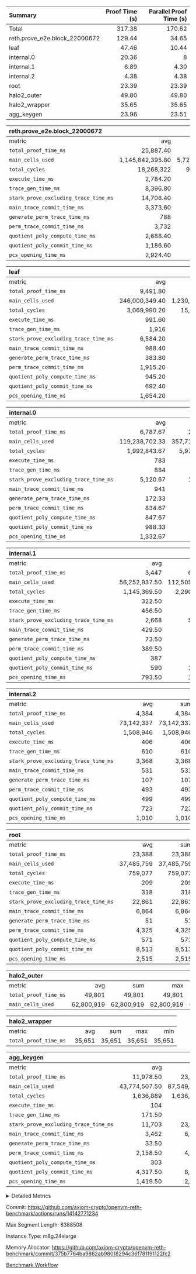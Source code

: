 | Summary | Proof Time (s) | Parallel Proof Time (s) |
|:---|---:|---:|
| Total |  317.38 |  170.62 |
| reth.prove_e2e.block_22000672 |  129.44 |  34.65 |
| leaf |  47.46 |  10.44 |
| internal.0 |  20.36 |  8 |
| internal.1 |  6.89 |  4.30 |
| internal.2 |  4.38 |  4.38 |
| root |  23.39 |  23.39 |
| halo2_outer |  49.80 |  49.80 |
| halo2_wrapper |  35.65 |  35.65 |
| agg_keygen |  23.96 |  23.51 |


| reth.prove_e2e.block_22000672 |||||
|:---|---:|---:|---:|---:|
|metric|avg|sum|max|min|
| `total_proof_time_ms ` |  25,887.40 |  129,437 |  34,649 |  6,771 |
| `main_cells_used     ` |  1,145,842,395.80 |  5,729,211,979 |  1,724,990,342 |  314,751,110 |
| `total_cycles        ` |  18,268,322 |  91,341,610 |  24,199,095 |  2,181,133 |
| `execute_time_ms     ` |  2,784.20 |  13,921 |  4,386 |  298 |
| `trace_gen_time_ms   ` |  8,396.80 |  41,984 |  11,019 |  2,363 |
| `stark_prove_excluding_trace_time_ms` |  14,706.40 |  73,532 |  20,302 |  4,110 |
| `main_trace_commit_time_ms` |  3,373.60 |  16,868 |  5,133 |  965 |
| `generate_perm_trace_time_ms` |  788 |  3,940 |  1,033 |  144 |
| `perm_trace_commit_time_ms` |  3,732 |  18,660 |  4,929 |  769 |
| `quotient_poly_compute_time_ms` |  2,688.40 |  13,442 |  4,162 |  746 |
| `quotient_poly_commit_time_ms` |  1,186.60 |  5,933 |  1,459 |  397 |
| `pcs_opening_time_ms ` |  2,924.40 |  14,622 |  3,572 |  1,080 |

| leaf |||||
|:---|---:|---:|---:|---:|
|metric|avg|sum|max|min|
| `total_proof_time_ms ` |  9,491.80 |  47,459 |  10,443 |  6,730 |
| `main_cells_used     ` |  246,000,349.40 |  1,230,001,747 |  278,431,700 |  165,092,474 |
| `total_cycles        ` |  3,069,990.20 |  15,349,951 |  3,459,023 |  2,203,187 |
| `execute_time_ms     ` |  991.60 |  4,958 |  1,105 |  732 |
| `trace_gen_time_ms   ` |  1,916 |  9,580 |  2,173 |  1,315 |
| `stark_prove_excluding_trace_time_ms` |  6,584.20 |  32,921 |  7,165 |  4,683 |
| `main_trace_commit_time_ms` |  988.40 |  4,942 |  1,066 |  730 |
| `generate_perm_trace_time_ms` |  383.80 |  1,919 |  436 |  261 |
| `perm_trace_commit_time_ms` |  1,915.20 |  9,576 |  2,113 |  1,299 |
| `quotient_poly_compute_time_ms` |  945.20 |  4,726 |  1,021 |  678 |
| `quotient_poly_commit_time_ms` |  692.40 |  3,462 |  750 |  504 |
| `pcs_opening_time_ms ` |  1,654.20 |  8,271 |  1,794 |  1,206 |

| internal.0 |||||
|:---|---:|---:|---:|---:|
|metric|avg|sum|max|min|
| `total_proof_time_ms ` |  6,787.67 |  20,363 |  8,002 |  4,375 |
| `main_cells_used     ` |  119,238,702.33 |  357,716,107 |  143,362,721 |  70,991,697 |
| `total_cycles        ` |  1,992,843.67 |  5,978,531 |  2,397,721 |  1,183,148 |
| `execute_time_ms     ` |  783 |  2,349 |  948 |  455 |
| `trace_gen_time_ms   ` |  884 |  2,652 |  1,064 |  546 |
| `stark_prove_excluding_trace_time_ms` |  5,120.67 |  15,362 |  5,998 |  3,374 |
| `main_trace_commit_time_ms` |  941 |  2,823 |  1,144 |  539 |
| `generate_perm_trace_time_ms` |  172.33 |  517 |  209 |  103 |
| `perm_trace_commit_time_ms` |  834.67 |  2,504 |  1,007 |  521 |
| `quotient_poly_compute_time_ms` |  847.67 |  2,543 |  1,017 |  515 |
| `quotient_poly_commit_time_ms` |  988.33 |  2,965 |  1,130 |  731 |
| `pcs_opening_time_ms ` |  1,332.67 |  3,998 |  1,525 |  962 |

| internal.1 |||||
|:---|---:|---:|---:|---:|
|metric|avg|sum|max|min|
| `total_proof_time_ms ` |  3,447 |  6,894 |  4,298 |  2,596 |
| `main_cells_used     ` |  56,252,937.50 |  112,505,875 |  75,026,889 |  37,478,986 |
| `total_cycles        ` |  1,145,369.50 |  2,290,739 |  1,532,166 |  758,573 |
| `execute_time_ms     ` |  322.50 |  645 |  433 |  212 |
| `trace_gen_time_ms   ` |  456.50 |  913 |  596 |  317 |
| `stark_prove_excluding_trace_time_ms` |  2,668 |  5,336 |  3,269 |  2,067 |
| `main_trace_commit_time_ms` |  429.50 |  859 |  540 |  319 |
| `generate_perm_trace_time_ms` |  73.50 |  147 |  95 |  52 |
| `perm_trace_commit_time_ms` |  389.50 |  779 |  490 |  289 |
| `quotient_poly_compute_time_ms` |  387 |  774 |  497 |  277 |
| `quotient_poly_commit_time_ms` |  590 |  1,180 |  701 |  479 |
| `pcs_opening_time_ms ` |  793.50 |  1,587 |  940 |  647 |

| internal.2 |||||
|:---|---:|---:|---:|---:|
|metric|avg|sum|max|min|
| `total_proof_time_ms ` |  4,384 |  4,384 |  4,384 |  4,384 |
| `main_cells_used     ` |  73,142,337 |  73,142,337 |  73,142,337 |  73,142,337 |
| `total_cycles        ` |  1,508,946 |  1,508,946 |  1,508,946 |  1,508,946 |
| `execute_time_ms     ` |  406 |  406 |  406 |  406 |
| `trace_gen_time_ms   ` |  610 |  610 |  610 |  610 |
| `stark_prove_excluding_trace_time_ms` |  3,368 |  3,368 |  3,368 |  3,368 |
| `main_trace_commit_time_ms` |  531 |  531 |  531 |  531 |
| `generate_perm_trace_time_ms` |  107 |  107 |  107 |  107 |
| `perm_trace_commit_time_ms` |  493 |  493 |  493 |  493 |
| `quotient_poly_compute_time_ms` |  499 |  499 |  499 |  499 |
| `quotient_poly_commit_time_ms` |  723 |  723 |  723 |  723 |
| `pcs_opening_time_ms ` |  1,010 |  1,010 |  1,010 |  1,010 |

| root |||||
|:---|---:|---:|---:|---:|
|metric|avg|sum|max|min|
| `total_proof_time_ms ` |  23,388 |  23,388 |  23,388 |  23,388 |
| `main_cells_used     ` |  37,485,759 |  37,485,759 |  37,485,759 |  37,485,759 |
| `total_cycles        ` |  759,077 |  759,077 |  759,077 |  759,077 |
| `execute_time_ms     ` |  209 |  209 |  209 |  209 |
| `trace_gen_time_ms   ` |  318 |  318 |  318 |  318 |
| `stark_prove_excluding_trace_time_ms` |  22,861 |  22,861 |  22,861 |  22,861 |
| `main_trace_commit_time_ms` |  6,864 |  6,864 |  6,864 |  6,864 |
| `generate_perm_trace_time_ms` |  51 |  51 |  51 |  51 |
| `perm_trace_commit_time_ms` |  4,325 |  4,325 |  4,325 |  4,325 |
| `quotient_poly_compute_time_ms` |  571 |  571 |  571 |  571 |
| `quotient_poly_commit_time_ms` |  8,513 |  8,513 |  8,513 |  8,513 |
| `pcs_opening_time_ms ` |  2,515 |  2,515 |  2,515 |  2,515 |

| halo2_outer |||||
|:---|---:|---:|---:|---:|
|metric|avg|sum|max|min|
| `total_proof_time_ms ` |  49,801 |  49,801 |  49,801 |  49,801 |
| `main_cells_used     ` |  62,800,919 |  62,800,919 |  62,800,919 |  62,800,919 |

| halo2_wrapper |||||
|:---|---:|---:|---:|---:|
|metric|avg|sum|max|min|
| `total_proof_time_ms ` |  35,651 |  35,651 |  35,651 |  35,651 |

| agg_keygen |||||
|:---|---:|---:|---:|---:|
|metric|avg|sum|max|min|
| `total_proof_time_ms ` |  11,978.50 |  23,957 |  23,508 |  449 |
| `main_cells_used     ` |  43,774,507.50 |  87,549,015 |  86,883,099 |  665,916 |
| `total_cycles        ` |  1,636,889 |  1,636,889 |  1,636,889 |  1,636,889 |
| `execute_time_ms     ` |  104 |  208 |  208 |  0 |
| `trace_gen_time_ms   ` |  171.50 |  343 |  316 |  27 |
| `stark_prove_excluding_trace_time_ms` |  11,703 |  23,406 |  22,984 |  422 |
| `main_trace_commit_time_ms` |  3,462 |  6,924 |  6,874 |  50 |
| `generate_perm_trace_time_ms` |  33.50 |  67 |  57 |  10 |
| `perm_trace_commit_time_ms` |  2,158.50 |  4,317 |  4,268 |  49 |
| `quotient_poly_compute_time_ms` |  303 |  606 |  576 |  30 |
| `quotient_poly_commit_time_ms` |  4,317.50 |  8,635 |  8,574 |  61 |
| `pcs_opening_time_ms ` |  1,419.50 |  2,839 |  2,622 |  217 |



<details>
<summary>Detailed Metrics</summary>

| air_name | block_number | quotient_deg | interactions | constraints |
| --- | --- | --- | --- | --- |
| AccessAdapterAir<16> | 22000672 | 2 | 5 | 12 | 
| AccessAdapterAir<2> | 22000672 | 2 | 5 | 12 | 
| AccessAdapterAir<32> | 22000672 | 2 | 5 | 12 | 
| AccessAdapterAir<4> | 22000672 | 2 | 5 | 12 | 
| AccessAdapterAir<8> | 22000672 | 2 | 5 | 12 | 
| BitwiseOperationLookupAir<8> | 22000672 | 2 | 2 | 4 | 
| KeccakVmAir | 22000672 | 2 | 321 | 4,513 | 
| MemoryMerkleAir<8> | 22000672 | 2 | 4 | 39 | 
| PersistentBoundaryAir<8> | 22000672 | 2 | 3 | 7 | 
| PhantomAir | 22000672 | 2 | 3 | 5 | 
| Poseidon2PeripheryAir<BabyBearParameters>, 1> | 22000672 | 2 | 1 | 286 | 
| ProgramAir | 22000672 | 1 | 1 | 4 | 
| RangeTupleCheckerAir<2> | 22000672 | 1 | 1 | 4 | 
| Rv32HintStoreAir | 22000672 | 2 | 18 | 28 | 
| Sha256VmAir | 22000672 | 2 | 50 | 663 | 
| VariableRangeCheckerAir | 22000672 | 1 | 1 | 4 | 
| VmAirWrapper<Rv32BaseAluAdapterAir, BaseAluCoreAir<4, 8> | 22000672 | 2 | 20 | 37 | 
| VmAirWrapper<Rv32BaseAluAdapterAir, LessThanCoreAir<4, 8> | 22000672 | 2 | 18 | 40 | 
| VmAirWrapper<Rv32BaseAluAdapterAir, ShiftCoreAir<4, 8> | 22000672 | 2 | 24 | 91 | 
| VmAirWrapper<Rv32BranchAdapterAir, BranchEqualCoreAir<4> | 22000672 | 2 | 11 | 20 | 
| VmAirWrapper<Rv32BranchAdapterAir, BranchLessThanCoreAir<4, 8> | 22000672 | 2 | 13 | 35 | 
| VmAirWrapper<Rv32CondRdWriteAdapterAir, Rv32JalLuiCoreAir> | 22000672 | 2 | 10 | 18 | 
| VmAirWrapper<Rv32HeapAdapterAir<2, 32, 32>, BaseAluCoreAir<32, 8> | 22000672 | 2 | 61 | 126 | 
| VmAirWrapper<Rv32HeapAdapterAir<2, 32, 32>, LessThanCoreAir<32, 8> | 22000672 | 2 | 31 | 129 | 
| VmAirWrapper<Rv32HeapAdapterAir<2, 32, 32>, MultiplicationCoreAir<32, 8> | 22000672 | 2 | 61 | 57 | 
| VmAirWrapper<Rv32HeapAdapterAir<2, 32, 32>, ShiftCoreAir<32, 8> | 22000672 | 2 | 79 | 2,161 | 
| VmAirWrapper<Rv32HeapBranchAdapterAir<2, 32>, BranchEqualCoreAir<32> | 22000672 | 2 | 20 | 55 | 
| VmAirWrapper<Rv32HeapBranchAdapterAir<2, 32>, BranchLessThanCoreAir<32, 8> | 22000672 | 2 | 22 | 126 | 
| VmAirWrapper<Rv32IsEqualModAdapterAir<2, 1, 32, 32>, ModularIsEqualCoreAir<32, 4, 8> | 22000672 | 2 | 25 | 225 | 
| VmAirWrapper<Rv32IsEqualModAdapterAir<2, 3, 16, 48>, ModularIsEqualCoreAir<48, 4, 8> | 22000672 | 2 | 41 | 333 | 
| VmAirWrapper<Rv32JalrAdapterAir, Rv32JalrCoreAir> | 22000672 | 2 | 16 | 20 | 
| VmAirWrapper<Rv32LoadStoreAdapterAir, LoadSignExtendCoreAir<4, 8> | 22000672 | 2 | 18 | 33 | 
| VmAirWrapper<Rv32LoadStoreAdapterAir, LoadStoreCoreAir<4> | 22000672 | 2 | 17 | 40 | 
| VmAirWrapper<Rv32MultAdapterAir, DivRemCoreAir<4, 8> | 22000672 | 2 | 25 | 84 | 
| VmAirWrapper<Rv32MultAdapterAir, MulHCoreAir<4, 8> | 22000672 | 2 | 24 | 31 | 
| VmAirWrapper<Rv32MultAdapterAir, MultiplicationCoreAir<4, 8> | 22000672 | 2 | 19 | 19 | 
| VmAirWrapper<Rv32RdWriteAdapterAir, Rv32AuipcCoreAir> | 22000672 | 2 | 12 | 14 | 
| VmAirWrapper<Rv32VecHeapAdapterAir<1, 2, 2, 32, 32>, FieldExpressionCoreAir> | 22000672 | 2 | 415 | 480 | 
| VmAirWrapper<Rv32VecHeapAdapterAir<1, 6, 6, 16, 16>, FieldExpressionCoreAir> | 22000672 | 2 | 832 | 921 | 
| VmAirWrapper<Rv32VecHeapAdapterAir<2, 1, 1, 32, 32>, FieldExpressionCoreAir> | 22000672 | 2 | 158 | 190 | 
| VmAirWrapper<Rv32VecHeapAdapterAir<2, 2, 2, 32, 32>, FieldExpressionCoreAir> | 22000672 | 2 | 428 | 457 | 
| VmAirWrapper<Rv32VecHeapAdapterAir<2, 3, 3, 16, 16>, FieldExpressionCoreAir> | 22000672 | 2 | 246 | 288 | 
| VmAirWrapper<Rv32VecHeapAdapterAir<2, 6, 6, 16, 16>, FieldExpressionCoreAir> | 22000672 | 2 | 668 | 701 | 
| VmConnectorAir | 22000672 | 2 | 5 | 11 | 

| block_number | execute_time_ms |
| --- | --- |
| 22000672 | 209 | 

| group | air_name | block_number | rows | quotient_deg | prep_cols | perm_cols | main_cols | interactions | constraints | cells |
| --- | --- | --- | --- | --- | --- | --- | --- | --- | --- | --- |
| agg_keygen | AccessAdapterAir<16> | 22000672 |  | 2 |  |  |  | 5 | 12 |  | 
| agg_keygen | AccessAdapterAir<2> | 22000672 | 524,288 | 8 |  | 16 | 11 | 5 | 12 | 14,155,776 | 
| agg_keygen | AccessAdapterAir<32> | 22000672 |  | 2 |  |  |  | 5 | 12 |  | 
| agg_keygen | AccessAdapterAir<4> | 22000672 | 262,144 | 8 |  | 16 | 13 | 5 | 12 | 7,602,176 | 
| agg_keygen | AccessAdapterAir<8> | 22000672 | 8,192 | 8 |  | 16 | 17 | 5 | 12 | 270,336 | 
| agg_keygen | BitwiseOperationLookupAir<8> | 22000672 |  | 2 |  |  |  | 2 | 4 |  | 
| agg_keygen | FriReducedOpeningAir | 22000672 | 524,288 | 8 |  | 84 | 27 | 39 | 71 | 58,195,968 | 
| agg_keygen | JalRangeCheckAir | 22000672 | 65,536 | 8 |  | 28 | 12 | 9 | 14 | 2,621,440 | 
| agg_keygen | MemoryMerkleAir<8> | 22000672 |  | 2 |  |  |  | 4 | 39 |  | 
| agg_keygen | NativePoseidon2Air<BabyBearParameters>, 1> | 22000672 | 65,536 | 8 |  | 312 | 398 | 136 | 572 | 46,530,560 | 
| agg_keygen | PersistentBoundaryAir<8> | 22000672 |  | 2 |  |  |  | 3 | 7 |  | 
| agg_keygen | PhantomAir | 22000672 | 32,768 | 4 |  | 12 | 6 | 3 | 5 | 589,824 | 
| agg_keygen | Poseidon2PeripheryAir<BabyBearParameters>, 1> | 22000672 |  | 2 |  |  |  | 1 | 286 |  | 
| agg_keygen | ProgramAir | 22000672 | 131,072 | 1 |  | 8 | 10 | 1 | 4 | 2,359,296 | 
| agg_keygen | RangeTupleCheckerAir<2> | 22000672 |  | 1 |  |  |  | 1 | 4 |  | 
| agg_keygen | Rv32HintStoreAir | 22000672 |  | 2 |  |  |  | 18 | 28 |  | 
| agg_keygen | VariableRangeCheckerAir | 22000672 | 262,144 | 1 | 2 | 8 | 1 | 1 | 4 | 2,359,296 | 
| agg_keygen | VmAirWrapper<AluNativeAdapterAir, FieldArithmeticCoreAir> | 22000672 | 1,048,576 | 8 |  | 36 | 29 | 15 | 27 | 68,157,440 | 
| agg_keygen | VmAirWrapper<BranchNativeAdapterAir, BranchEqualCoreAir<1> | 22000672 | 262,144 | 8 |  | 28 | 23 | 11 | 25 | 13,369,344 | 
| agg_keygen | VmAirWrapper<NativeAdapterAir<2, 0>, PublicValuesCoreAir> | 22000672 | 64 | 8 |  | 28 | 27 | 11 | 30 | 3,520 | 
| agg_keygen | VmAirWrapper<NativeLoadStoreAdapterAir<1>, NativeLoadStoreCoreAir<1> | 22000672 | 524,288 | 8 |  | 40 | 21 | 15 | 20 | 31,981,568 | 
| agg_keygen | VmAirWrapper<NativeLoadStoreAdapterAir<4>, NativeLoadStoreCoreAir<4> | 22000672 | 131,072 | 8 |  | 40 | 27 | 15 | 20 | 8,781,824 | 
| agg_keygen | VmAirWrapper<NativeVectorizedAdapterAir<4>, FieldExtensionCoreAir> | 22000672 | 131,072 | 8 |  | 36 | 38 | 15 | 27 | 9,699,328 | 
| agg_keygen | VmAirWrapper<Rv32BaseAluAdapterAir, BaseAluCoreAir<4, 8> | 22000672 |  | 2 |  |  |  | 20 | 37 |  | 
| agg_keygen | VmAirWrapper<Rv32BaseAluAdapterAir, LessThanCoreAir<4, 8> | 22000672 |  | 2 |  |  |  | 18 | 40 |  | 
| agg_keygen | VmAirWrapper<Rv32BaseAluAdapterAir, ShiftCoreAir<4, 8> | 22000672 |  | 2 |  |  |  | 24 | 91 |  | 
| agg_keygen | VmAirWrapper<Rv32BranchAdapterAir, BranchEqualCoreAir<4> | 22000672 |  | 2 |  |  |  | 11 | 20 |  | 
| agg_keygen | VmAirWrapper<Rv32BranchAdapterAir, BranchLessThanCoreAir<4, 8> | 22000672 |  | 2 |  |  |  | 13 | 35 |  | 
| agg_keygen | VmAirWrapper<Rv32CondRdWriteAdapterAir, Rv32JalLuiCoreAir> | 22000672 |  | 2 |  |  |  | 10 | 18 |  | 
| agg_keygen | VmAirWrapper<Rv32JalrAdapterAir, Rv32JalrCoreAir> | 22000672 |  | 2 |  |  |  | 16 | 20 |  | 
| agg_keygen | VmAirWrapper<Rv32LoadStoreAdapterAir, LoadSignExtendCoreAir<4, 8> | 22000672 |  | 2 |  |  |  | 18 | 33 |  | 
| agg_keygen | VmAirWrapper<Rv32LoadStoreAdapterAir, LoadStoreCoreAir<4> | 22000672 |  | 2 |  |  |  | 17 | 40 |  | 
| agg_keygen | VmAirWrapper<Rv32MultAdapterAir, DivRemCoreAir<4, 8> | 22000672 |  | 2 |  |  |  | 25 | 84 |  | 
| agg_keygen | VmAirWrapper<Rv32MultAdapterAir, MulHCoreAir<4, 8> | 22000672 |  | 2 |  |  |  | 24 | 31 |  | 
| agg_keygen | VmAirWrapper<Rv32MultAdapterAir, MultiplicationCoreAir<4, 8> | 22000672 |  | 2 |  |  |  | 19 | 19 |  | 
| agg_keygen | VmAirWrapper<Rv32RdWriteAdapterAir, Rv32AuipcCoreAir> | 22000672 |  | 2 |  |  |  | 12 | 14 |  | 
| agg_keygen | VmConnectorAir | 22000672 | 2 | 8 | 1 | 16 | 5 | 5 | 11 | 42 | 
| agg_keygen | VolatileBoundaryAir | 22000672 | 131,072 | 8 |  | 20 | 12 | 7 | 19 | 4,194,304 | 

| group | air_name | block_number | idx | rows | prep_cols | perm_cols | main_cols | cells |
| --- | --- | --- | --- | --- | --- | --- | --- | --- |
| internal.0 | AccessAdapterAir<2> | 22000672 | 0 | 1,048,576 |  | 12 | 11 | 24,117,248 | 
| internal.0 | AccessAdapterAir<2> | 22000672 | 1 | 1,048,576 |  | 12 | 11 | 24,117,248 | 
| internal.0 | AccessAdapterAir<2> | 22000672 | 2 | 524,288 |  | 12 | 11 | 12,058,624 | 
| internal.0 | AccessAdapterAir<4> | 22000672 | 0 | 262,144 |  | 12 | 13 | 6,553,600 | 
| internal.0 | AccessAdapterAir<4> | 22000672 | 1 | 262,144 |  | 12 | 13 | 6,553,600 | 
| internal.0 | AccessAdapterAir<4> | 22000672 | 2 | 262,144 |  | 12 | 13 | 6,553,600 | 
| internal.0 | AccessAdapterAir<8> | 22000672 | 0 | 8,192 |  | 12 | 17 | 237,568 | 
| internal.0 | AccessAdapterAir<8> | 22000672 | 1 | 8,192 |  | 12 | 17 | 237,568 | 
| internal.0 | AccessAdapterAir<8> | 22000672 | 2 | 4,096 |  | 12 | 17 | 118,784 | 
| internal.0 | FriReducedOpeningAir | 22000672 | 0 | 1,048,576 |  | 44 | 27 | 74,448,896 | 
| internal.0 | FriReducedOpeningAir | 22000672 | 1 | 1,048,576 |  | 44 | 27 | 74,448,896 | 
| internal.0 | FriReducedOpeningAir | 22000672 | 2 | 524,288 |  | 44 | 27 | 37,224,448 | 
| internal.0 | JalRangeCheckAir | 22000672 | 0 | 131,072 |  | 16 | 12 | 3,670,016 | 
| internal.0 | JalRangeCheckAir | 22000672 | 1 | 131,072 |  | 16 | 12 | 3,670,016 | 
| internal.0 | JalRangeCheckAir | 22000672 | 2 | 65,536 |  | 16 | 12 | 1,835,008 | 
| internal.0 | NativePoseidon2Air<BabyBearParameters>, 1> | 22000672 | 0 | 262,144 |  | 160 | 398 | 146,276,352 | 
| internal.0 | NativePoseidon2Air<BabyBearParameters>, 1> | 22000672 | 1 | 262,144 |  | 160 | 398 | 146,276,352 | 
| internal.0 | NativePoseidon2Air<BabyBearParameters>, 1> | 22000672 | 2 | 65,536 |  | 160 | 398 | 36,569,088 | 
| internal.0 | PhantomAir | 22000672 | 0 | 65,536 |  | 8 | 6 | 917,504 | 
| internal.0 | PhantomAir | 22000672 | 1 | 65,536 |  | 8 | 6 | 917,504 | 
| internal.0 | PhantomAir | 22000672 | 2 | 16,384 |  | 8 | 6 | 229,376 | 
| internal.0 | ProgramAir | 22000672 | 0 | 131,072 |  | 8 | 10 | 2,359,296 | 
| internal.0 | ProgramAir | 22000672 | 1 | 131,072 |  | 8 | 10 | 2,359,296 | 
| internal.0 | ProgramAir | 22000672 | 2 | 131,072 |  | 8 | 10 | 2,359,296 | 
| internal.0 | VariableRangeCheckerAir | 22000672 | 0 | 262,144 | 2 | 8 | 1 | 2,359,296 | 
| internal.0 | VariableRangeCheckerAir | 22000672 | 1 | 262,144 | 2 | 8 | 1 | 2,359,296 | 
| internal.0 | VariableRangeCheckerAir | 22000672 | 2 | 262,144 | 2 | 8 | 1 | 2,359,296 | 
| internal.0 | VmAirWrapper<AluNativeAdapterAir, FieldArithmeticCoreAir> | 22000672 | 0 | 2,097,152 |  | 20 | 29 | 102,760,448 | 
| internal.0 | VmAirWrapper<AluNativeAdapterAir, FieldArithmeticCoreAir> | 22000672 | 1 | 2,097,152 |  | 20 | 29 | 102,760,448 | 
| internal.0 | VmAirWrapper<AluNativeAdapterAir, FieldArithmeticCoreAir> | 22000672 | 2 | 1,048,576 |  | 20 | 29 | 51,380,224 | 
| internal.0 | VmAirWrapper<BranchNativeAdapterAir, BranchEqualCoreAir<1> | 22000672 | 0 | 262,144 |  | 16 | 23 | 10,223,616 | 
| internal.0 | VmAirWrapper<BranchNativeAdapterAir, BranchEqualCoreAir<1> | 22000672 | 1 | 262,144 |  | 16 | 23 | 10,223,616 | 
| internal.0 | VmAirWrapper<BranchNativeAdapterAir, BranchEqualCoreAir<1> | 22000672 | 2 | 131,072 |  | 16 | 23 | 5,111,808 | 
| internal.0 | VmAirWrapper<NativeAdapterAir<2, 0>, PublicValuesCoreAir> | 22000672 | 0 | 64 |  | 16 | 23 | 2,496 | 
| internal.0 | VmAirWrapper<NativeAdapterAir<2, 0>, PublicValuesCoreAir> | 22000672 | 1 | 64 |  | 16 | 23 | 2,496 | 
| internal.0 | VmAirWrapper<NativeAdapterAir<2, 0>, PublicValuesCoreAir> | 22000672 | 2 | 64 |  | 16 | 23 | 2,496 | 
| internal.0 | VmAirWrapper<NativeLoadStoreAdapterAir<1>, NativeLoadStoreCoreAir<1> | 22000672 | 0 | 524,288 |  | 24 | 21 | 23,592,960 | 
| internal.0 | VmAirWrapper<NativeLoadStoreAdapterAir<1>, NativeLoadStoreCoreAir<1> | 22000672 | 1 | 524,288 |  | 24 | 21 | 23,592,960 | 
| internal.0 | VmAirWrapper<NativeLoadStoreAdapterAir<1>, NativeLoadStoreCoreAir<1> | 22000672 | 2 | 262,144 |  | 24 | 21 | 11,796,480 | 
| internal.0 | VmAirWrapper<NativeLoadStoreAdapterAir<4>, NativeLoadStoreCoreAir<4> | 22000672 | 0 | 262,144 |  | 24 | 27 | 13,369,344 | 
| internal.0 | VmAirWrapper<NativeLoadStoreAdapterAir<4>, NativeLoadStoreCoreAir<4> | 22000672 | 1 | 262,144 |  | 24 | 27 | 13,369,344 | 
| internal.0 | VmAirWrapper<NativeLoadStoreAdapterAir<4>, NativeLoadStoreCoreAir<4> | 22000672 | 2 | 131,072 |  | 24 | 27 | 6,684,672 | 
| internal.0 | VmAirWrapper<NativeVectorizedAdapterAir<4>, FieldExtensionCoreAir> | 22000672 | 0 | 262,144 |  | 20 | 38 | 15,204,352 | 
| internal.0 | VmAirWrapper<NativeVectorizedAdapterAir<4>, FieldExtensionCoreAir> | 22000672 | 1 | 262,144 |  | 20 | 38 | 15,204,352 | 
| internal.0 | VmAirWrapper<NativeVectorizedAdapterAir<4>, FieldExtensionCoreAir> | 22000672 | 2 | 131,072 |  | 20 | 38 | 7,602,176 | 
| internal.0 | VmConnectorAir | 22000672 | 0 | 2 | 1 | 12 | 5 | 34 | 
| internal.0 | VmConnectorAir | 22000672 | 1 | 2 | 1 | 12 | 5 | 34 | 
| internal.0 | VmConnectorAir | 22000672 | 2 | 2 | 1 | 12 | 5 | 34 | 
| internal.0 | VolatileBoundaryAir | 22000672 | 0 | 262,144 |  | 12 | 12 | 6,291,456 | 
| internal.0 | VolatileBoundaryAir | 22000672 | 1 | 262,144 |  | 12 | 12 | 6,291,456 | 
| internal.0 | VolatileBoundaryAir | 22000672 | 2 | 262,144 |  | 12 | 12 | 6,291,456 | 
| internal.1 | AccessAdapterAir<2> | 22000672 | 3 | 524,288 |  | 12 | 11 | 12,058,624 | 
| internal.1 | AccessAdapterAir<2> | 22000672 | 4 | 262,144 |  | 12 | 11 | 6,029,312 | 
| internal.1 | AccessAdapterAir<4> | 22000672 | 3 | 262,144 |  | 12 | 13 | 6,553,600 | 
| internal.1 | AccessAdapterAir<4> | 22000672 | 4 | 131,072 |  | 12 | 13 | 3,276,800 | 
| internal.1 | AccessAdapterAir<8> | 22000672 | 3 | 8,192 |  | 12 | 17 | 237,568 | 
| internal.1 | AccessAdapterAir<8> | 22000672 | 4 | 4,096 |  | 12 | 17 | 118,784 | 
| internal.1 | FriReducedOpeningAir | 22000672 | 3 | 262,144 |  | 44 | 27 | 18,612,224 | 
| internal.1 | FriReducedOpeningAir | 22000672 | 4 | 131,072 |  | 44 | 27 | 9,306,112 | 
| internal.1 | JalRangeCheckAir | 22000672 | 3 | 65,536 |  | 16 | 12 | 1,835,008 | 
| internal.1 | JalRangeCheckAir | 22000672 | 4 | 32,768 |  | 16 | 12 | 917,504 | 
| internal.1 | NativePoseidon2Air<BabyBearParameters>, 1> | 22000672 | 3 | 65,536 |  | 160 | 398 | 36,569,088 | 
| internal.1 | NativePoseidon2Air<BabyBearParameters>, 1> | 22000672 | 4 | 32,768 |  | 160 | 398 | 18,284,544 | 
| internal.1 | PhantomAir | 22000672 | 3 | 16,384 |  | 8 | 6 | 229,376 | 
| internal.1 | PhantomAir | 22000672 | 4 | 8,192 |  | 8 | 6 | 114,688 | 
| internal.1 | ProgramAir | 22000672 | 3 | 131,072 |  | 8 | 10 | 2,359,296 | 
| internal.1 | ProgramAir | 22000672 | 4 | 131,072 |  | 8 | 10 | 2,359,296 | 
| internal.1 | VariableRangeCheckerAir | 22000672 | 3 | 262,144 | 2 | 8 | 1 | 2,359,296 | 
| internal.1 | VariableRangeCheckerAir | 22000672 | 4 | 262,144 | 2 | 8 | 1 | 2,359,296 | 
| internal.1 | VmAirWrapper<AluNativeAdapterAir, FieldArithmeticCoreAir> | 22000672 | 3 | 1,048,576 |  | 20 | 29 | 51,380,224 | 
| internal.1 | VmAirWrapper<AluNativeAdapterAir, FieldArithmeticCoreAir> | 22000672 | 4 | 524,288 |  | 20 | 29 | 25,690,112 | 
| internal.1 | VmAirWrapper<BranchNativeAdapterAir, BranchEqualCoreAir<1> | 22000672 | 3 | 262,144 |  | 16 | 23 | 10,223,616 | 
| internal.1 | VmAirWrapper<BranchNativeAdapterAir, BranchEqualCoreAir<1> | 22000672 | 4 | 131,072 |  | 16 | 23 | 5,111,808 | 
| internal.1 | VmAirWrapper<NativeAdapterAir<2, 0>, PublicValuesCoreAir> | 22000672 | 3 | 64 |  | 16 | 23 | 2,496 | 
| internal.1 | VmAirWrapper<NativeAdapterAir<2, 0>, PublicValuesCoreAir> | 22000672 | 4 | 64 |  | 16 | 23 | 2,496 | 
| internal.1 | VmAirWrapper<NativeLoadStoreAdapterAir<1>, NativeLoadStoreCoreAir<1> | 22000672 | 3 | 524,288 |  | 24 | 21 | 23,592,960 | 
| internal.1 | VmAirWrapper<NativeLoadStoreAdapterAir<1>, NativeLoadStoreCoreAir<1> | 22000672 | 4 | 262,144 |  | 24 | 21 | 11,796,480 | 
| internal.1 | VmAirWrapper<NativeLoadStoreAdapterAir<4>, NativeLoadStoreCoreAir<4> | 22000672 | 3 | 131,072 |  | 24 | 27 | 6,684,672 | 
| internal.1 | VmAirWrapper<NativeLoadStoreAdapterAir<4>, NativeLoadStoreCoreAir<4> | 22000672 | 4 | 65,536 |  | 24 | 27 | 3,342,336 | 
| internal.1 | VmAirWrapper<NativeVectorizedAdapterAir<4>, FieldExtensionCoreAir> | 22000672 | 3 | 131,072 |  | 20 | 38 | 7,602,176 | 
| internal.1 | VmAirWrapper<NativeVectorizedAdapterAir<4>, FieldExtensionCoreAir> | 22000672 | 4 | 65,536 |  | 20 | 38 | 3,801,088 | 
| internal.1 | VmConnectorAir | 22000672 | 3 | 2 | 1 | 12 | 5 | 34 | 
| internal.1 | VmConnectorAir | 22000672 | 4 | 2 | 1 | 12 | 5 | 34 | 
| internal.1 | VolatileBoundaryAir | 22000672 | 3 | 131,072 |  | 12 | 12 | 3,145,728 | 
| internal.1 | VolatileBoundaryAir | 22000672 | 4 | 131,072 |  | 12 | 12 | 3,145,728 | 
| internal.2 | AccessAdapterAir<2> | 22000672 | 5 | 524,288 |  | 12 | 11 | 12,058,624 | 
| internal.2 | AccessAdapterAir<4> | 22000672 | 5 | 262,144 |  | 12 | 13 | 6,553,600 | 
| internal.2 | AccessAdapterAir<8> | 22000672 | 5 | 8,192 |  | 12 | 17 | 237,568 | 
| internal.2 | FriReducedOpeningAir | 22000672 | 5 | 262,144 |  | 44 | 27 | 18,612,224 | 
| internal.2 | JalRangeCheckAir | 22000672 | 5 | 65,536 |  | 16 | 12 | 1,835,008 | 
| internal.2 | NativePoseidon2Air<BabyBearParameters>, 1> | 22000672 | 5 | 65,536 |  | 160 | 398 | 36,569,088 | 
| internal.2 | PhantomAir | 22000672 | 5 | 16,384 |  | 8 | 6 | 229,376 | 
| internal.2 | ProgramAir | 22000672 | 5 | 131,072 |  | 8 | 10 | 2,359,296 | 
| internal.2 | VariableRangeCheckerAir | 22000672 | 5 | 262,144 | 2 | 8 | 1 | 2,359,296 | 
| internal.2 | VmAirWrapper<AluNativeAdapterAir, FieldArithmeticCoreAir> | 22000672 | 5 | 1,048,576 |  | 20 | 29 | 51,380,224 | 
| internal.2 | VmAirWrapper<BranchNativeAdapterAir, BranchEqualCoreAir<1> | 22000672 | 5 | 262,144 |  | 16 | 23 | 10,223,616 | 
| internal.2 | VmAirWrapper<NativeAdapterAir<2, 0>, PublicValuesCoreAir> | 22000672 | 5 | 64 |  | 16 | 23 | 2,496 | 
| internal.2 | VmAirWrapper<NativeLoadStoreAdapterAir<1>, NativeLoadStoreCoreAir<1> | 22000672 | 5 | 524,288 |  | 24 | 21 | 23,592,960 | 
| internal.2 | VmAirWrapper<NativeLoadStoreAdapterAir<4>, NativeLoadStoreCoreAir<4> | 22000672 | 5 | 131,072 |  | 24 | 27 | 6,684,672 | 
| internal.2 | VmAirWrapper<NativeVectorizedAdapterAir<4>, FieldExtensionCoreAir> | 22000672 | 5 | 131,072 |  | 20 | 38 | 7,602,176 | 
| internal.2 | VmConnectorAir | 22000672 | 5 | 2 | 1 | 12 | 5 | 34 | 
| internal.2 | VolatileBoundaryAir | 22000672 | 5 | 131,072 |  | 12 | 12 | 3,145,728 | 
| leaf | AccessAdapterAir<2> | 22000672 | 0 | 2,097,152 |  | 16 | 11 | 56,623,104 | 
| leaf | AccessAdapterAir<2> | 22000672 | 1 | 2,097,152 |  | 16 | 11 | 56,623,104 | 
| leaf | AccessAdapterAir<2> | 22000672 | 2 | 2,097,152 |  | 16 | 11 | 56,623,104 | 
| leaf | AccessAdapterAir<2> | 22000672 | 3 | 2,097,152 |  | 16 | 11 | 56,623,104 | 
| leaf | AccessAdapterAir<2> | 22000672 | 4 | 1,048,576 |  | 16 | 11 | 28,311,552 | 
| leaf | AccessAdapterAir<4> | 22000672 | 0 | 1,048,576 |  | 16 | 13 | 30,408,704 | 
| leaf | AccessAdapterAir<4> | 22000672 | 1 | 1,048,576 |  | 16 | 13 | 30,408,704 | 
| leaf | AccessAdapterAir<4> | 22000672 | 2 | 1,048,576 |  | 16 | 13 | 30,408,704 | 
| leaf | AccessAdapterAir<4> | 22000672 | 3 | 1,048,576 |  | 16 | 13 | 30,408,704 | 
| leaf | AccessAdapterAir<4> | 22000672 | 4 | 524,288 |  | 16 | 13 | 15,204,352 | 
| leaf | AccessAdapterAir<8> | 22000672 | 0 | 32,768 |  | 16 | 17 | 1,081,344 | 
| leaf | AccessAdapterAir<8> | 22000672 | 1 | 32,768 |  | 16 | 17 | 1,081,344 | 
| leaf | AccessAdapterAir<8> | 22000672 | 2 | 32,768 |  | 16 | 17 | 1,081,344 | 
| leaf | AccessAdapterAir<8> | 22000672 | 3 | 32,768 |  | 16 | 17 | 1,081,344 | 
| leaf | AccessAdapterAir<8> | 22000672 | 4 | 16,384 |  | 16 | 17 | 540,672 | 
| leaf | FriReducedOpeningAir | 22000672 | 0 | 4,194,304 |  | 84 | 27 | 465,567,744 | 
| leaf | FriReducedOpeningAir | 22000672 | 1 | 4,194,304 |  | 84 | 27 | 465,567,744 | 
| leaf | FriReducedOpeningAir | 22000672 | 2 | 4,194,304 |  | 84 | 27 | 465,567,744 | 
| leaf | FriReducedOpeningAir | 22000672 | 3 | 4,194,304 |  | 84 | 27 | 465,567,744 | 
| leaf | FriReducedOpeningAir | 22000672 | 4 | 2,097,152 |  | 84 | 27 | 232,783,872 | 
| leaf | JalRangeCheckAir | 22000672 | 0 | 65,536 |  | 28 | 12 | 2,621,440 | 
| leaf | JalRangeCheckAir | 22000672 | 1 | 65,536 |  | 28 | 12 | 2,621,440 | 
| leaf | JalRangeCheckAir | 22000672 | 2 | 65,536 |  | 28 | 12 | 2,621,440 | 
| leaf | JalRangeCheckAir | 22000672 | 3 | 65,536 |  | 28 | 12 | 2,621,440 | 
| leaf | JalRangeCheckAir | 22000672 | 4 | 65,536 |  | 28 | 12 | 2,621,440 | 
| leaf | NativePoseidon2Air<BabyBearParameters>, 1> | 22000672 | 0 | 262,144 |  | 312 | 398 | 186,122,240 | 
| leaf | NativePoseidon2Air<BabyBearParameters>, 1> | 22000672 | 1 | 262,144 |  | 312 | 398 | 186,122,240 | 
| leaf | NativePoseidon2Air<BabyBearParameters>, 1> | 22000672 | 2 | 262,144 |  | 312 | 398 | 186,122,240 | 
| leaf | NativePoseidon2Air<BabyBearParameters>, 1> | 22000672 | 3 | 262,144 |  | 312 | 398 | 186,122,240 | 
| leaf | NativePoseidon2Air<BabyBearParameters>, 1> | 22000672 | 4 | 262,144 |  | 312 | 398 | 186,122,240 | 
| leaf | PhantomAir | 22000672 | 0 | 32,768 |  | 12 | 6 | 589,824 | 
| leaf | PhantomAir | 22000672 | 1 | 32,768 |  | 12 | 6 | 589,824 | 
| leaf | PhantomAir | 22000672 | 2 | 32,768 |  | 12 | 6 | 589,824 | 
| leaf | PhantomAir | 22000672 | 3 | 32,768 |  | 12 | 6 | 589,824 | 
| leaf | PhantomAir | 22000672 | 4 | 32,768 |  | 12 | 6 | 589,824 | 
| leaf | ProgramAir | 22000672 | 0 | 2,097,152 |  | 8 | 10 | 37,748,736 | 
| leaf | ProgramAir | 22000672 | 1 | 2,097,152 |  | 8 | 10 | 37,748,736 | 
| leaf | ProgramAir | 22000672 | 2 | 2,097,152 |  | 8 | 10 | 37,748,736 | 
| leaf | ProgramAir | 22000672 | 3 | 2,097,152 |  | 8 | 10 | 37,748,736 | 
| leaf | ProgramAir | 22000672 | 4 | 2,097,152 |  | 8 | 10 | 37,748,736 | 
| leaf | VariableRangeCheckerAir | 22000672 | 0 | 262,144 | 2 | 8 | 1 | 2,359,296 | 
| leaf | VariableRangeCheckerAir | 22000672 | 1 | 262,144 | 2 | 8 | 1 | 2,359,296 | 
| leaf | VariableRangeCheckerAir | 22000672 | 2 | 262,144 | 2 | 8 | 1 | 2,359,296 | 
| leaf | VariableRangeCheckerAir | 22000672 | 3 | 262,144 | 2 | 8 | 1 | 2,359,296 | 
| leaf | VariableRangeCheckerAir | 22000672 | 4 | 262,144 | 2 | 8 | 1 | 2,359,296 | 
| leaf | VmAirWrapper<AluNativeAdapterAir, FieldArithmeticCoreAir> | 22000672 | 0 | 2,097,152 |  | 36 | 29 | 136,314,880 | 
| leaf | VmAirWrapper<AluNativeAdapterAir, FieldArithmeticCoreAir> | 22000672 | 1 | 2,097,152 |  | 36 | 29 | 136,314,880 | 
| leaf | VmAirWrapper<AluNativeAdapterAir, FieldArithmeticCoreAir> | 22000672 | 2 | 2,097,152 |  | 36 | 29 | 136,314,880 | 
| leaf | VmAirWrapper<AluNativeAdapterAir, FieldArithmeticCoreAir> | 22000672 | 3 | 2,097,152 |  | 36 | 29 | 136,314,880 | 
| leaf | VmAirWrapper<AluNativeAdapterAir, FieldArithmeticCoreAir> | 22000672 | 4 | 2,097,152 |  | 36 | 29 | 136,314,880 | 
| leaf | VmAirWrapper<BranchNativeAdapterAir, BranchEqualCoreAir<1> | 22000672 | 0 | 524,288 |  | 28 | 23 | 26,738,688 | 
| leaf | VmAirWrapper<BranchNativeAdapterAir, BranchEqualCoreAir<1> | 22000672 | 1 | 524,288 |  | 28 | 23 | 26,738,688 | 
| leaf | VmAirWrapper<BranchNativeAdapterAir, BranchEqualCoreAir<1> | 22000672 | 2 | 524,288 |  | 28 | 23 | 26,738,688 | 
| leaf | VmAirWrapper<BranchNativeAdapterAir, BranchEqualCoreAir<1> | 22000672 | 3 | 524,288 |  | 28 | 23 | 26,738,688 | 
| leaf | VmAirWrapper<BranchNativeAdapterAir, BranchEqualCoreAir<1> | 22000672 | 4 | 262,144 |  | 28 | 23 | 13,369,344 | 
| leaf | VmAirWrapper<NativeAdapterAir<2, 0>, PublicValuesCoreAir> | 22000672 | 0 | 64 |  | 28 | 27 | 3,520 | 
| leaf | VmAirWrapper<NativeAdapterAir<2, 0>, PublicValuesCoreAir> | 22000672 | 1 | 64 |  | 28 | 27 | 3,520 | 
| leaf | VmAirWrapper<NativeAdapterAir<2, 0>, PublicValuesCoreAir> | 22000672 | 2 | 64 |  | 28 | 27 | 3,520 | 
| leaf | VmAirWrapper<NativeAdapterAir<2, 0>, PublicValuesCoreAir> | 22000672 | 3 | 64 |  | 28 | 27 | 3,520 | 
| leaf | VmAirWrapper<NativeAdapterAir<2, 0>, PublicValuesCoreAir> | 22000672 | 4 | 64 |  | 28 | 27 | 3,520 | 
| leaf | VmAirWrapper<NativeLoadStoreAdapterAir<1>, NativeLoadStoreCoreAir<1> | 22000672 | 0 | 1,048,576 |  | 40 | 21 | 63,963,136 | 
| leaf | VmAirWrapper<NativeLoadStoreAdapterAir<1>, NativeLoadStoreCoreAir<1> | 22000672 | 1 | 1,048,576 |  | 40 | 21 | 63,963,136 | 
| leaf | VmAirWrapper<NativeLoadStoreAdapterAir<1>, NativeLoadStoreCoreAir<1> | 22000672 | 2 | 1,048,576 |  | 40 | 21 | 63,963,136 | 
| leaf | VmAirWrapper<NativeLoadStoreAdapterAir<1>, NativeLoadStoreCoreAir<1> | 22000672 | 3 | 1,048,576 |  | 40 | 21 | 63,963,136 | 
| leaf | VmAirWrapper<NativeLoadStoreAdapterAir<1>, NativeLoadStoreCoreAir<1> | 22000672 | 4 | 524,288 |  | 40 | 21 | 31,981,568 | 
| leaf | VmAirWrapper<NativeLoadStoreAdapterAir<4>, NativeLoadStoreCoreAir<4> | 22000672 | 0 | 262,144 |  | 40 | 27 | 17,563,648 | 
| leaf | VmAirWrapper<NativeLoadStoreAdapterAir<4>, NativeLoadStoreCoreAir<4> | 22000672 | 1 | 262,144 |  | 40 | 27 | 17,563,648 | 
| leaf | VmAirWrapper<NativeLoadStoreAdapterAir<4>, NativeLoadStoreCoreAir<4> | 22000672 | 2 | 262,144 |  | 40 | 27 | 17,563,648 | 
| leaf | VmAirWrapper<NativeLoadStoreAdapterAir<4>, NativeLoadStoreCoreAir<4> | 22000672 | 3 | 262,144 |  | 40 | 27 | 17,563,648 | 
| leaf | VmAirWrapper<NativeLoadStoreAdapterAir<4>, NativeLoadStoreCoreAir<4> | 22000672 | 4 | 131,072 |  | 40 | 27 | 8,781,824 | 
| leaf | VmAirWrapper<NativeVectorizedAdapterAir<4>, FieldExtensionCoreAir> | 22000672 | 0 | 262,144 |  | 36 | 38 | 19,398,656 | 
| leaf | VmAirWrapper<NativeVectorizedAdapterAir<4>, FieldExtensionCoreAir> | 22000672 | 1 | 262,144 |  | 36 | 38 | 19,398,656 | 
| leaf | VmAirWrapper<NativeVectorizedAdapterAir<4>, FieldExtensionCoreAir> | 22000672 | 2 | 524,288 |  | 36 | 38 | 38,797,312 | 
| leaf | VmAirWrapper<NativeVectorizedAdapterAir<4>, FieldExtensionCoreAir> | 22000672 | 3 | 524,288 |  | 36 | 38 | 38,797,312 | 
| leaf | VmAirWrapper<NativeVectorizedAdapterAir<4>, FieldExtensionCoreAir> | 22000672 | 4 | 262,144 |  | 36 | 38 | 19,398,656 | 
| leaf | VmConnectorAir | 22000672 | 0 | 2 | 1 | 16 | 5 | 42 | 
| leaf | VmConnectorAir | 22000672 | 1 | 2 | 1 | 16 | 5 | 42 | 
| leaf | VmConnectorAir | 22000672 | 2 | 2 | 1 | 16 | 5 | 42 | 
| leaf | VmConnectorAir | 22000672 | 3 | 2 | 1 | 16 | 5 | 42 | 
| leaf | VmConnectorAir | 22000672 | 4 | 2 | 1 | 16 | 5 | 42 | 
| leaf | VolatileBoundaryAir | 22000672 | 0 | 1,048,576 |  | 20 | 12 | 33,554,432 | 
| leaf | VolatileBoundaryAir | 22000672 | 1 | 1,048,576 |  | 20 | 12 | 33,554,432 | 
| leaf | VolatileBoundaryAir | 22000672 | 2 | 1,048,576 |  | 20 | 12 | 33,554,432 | 
| leaf | VolatileBoundaryAir | 22000672 | 3 | 1,048,576 |  | 20 | 12 | 33,554,432 | 
| leaf | VolatileBoundaryAir | 22000672 | 4 | 524,288 |  | 20 | 12 | 16,777,216 | 
| root | AccessAdapterAir<2> | 22000672 | 0 | 262,144 |  | 8 | 11 | 4,980,736 | 
| root | AccessAdapterAir<4> | 22000672 | 0 | 131,072 |  | 8 | 13 | 2,752,512 | 
| root | AccessAdapterAir<8> | 22000672 | 0 | 4,096 |  | 8 | 17 | 102,400 | 
| root | FriReducedOpeningAir | 22000672 | 0 | 131,072 |  | 24 | 27 | 6,684,672 | 
| root | JalRangeCheckAir | 22000672 | 0 | 32,768 |  | 12 | 12 | 786,432 | 
| root | NativePoseidon2Air<BabyBearParameters>, 1> | 22000672 | 0 | 32,768 |  | 84 | 398 | 15,794,176 | 
| root | PhantomAir | 22000672 | 0 | 8,192 |  | 8 | 6 | 114,688 | 
| root | ProgramAir | 22000672 | 0 | 131,072 |  | 8 | 10 | 2,359,296 | 
| root | VariableRangeCheckerAir | 22000672 | 0 | 262,144 | 2 | 8 | 1 | 2,359,296 | 
| root | VmAirWrapper<AluNativeAdapterAir, FieldArithmeticCoreAir> | 22000672 | 0 | 524,288 |  | 12 | 29 | 21,495,808 | 
| root | VmAirWrapper<BranchNativeAdapterAir, BranchEqualCoreAir<1> | 22000672 | 0 | 131,072 |  | 12 | 23 | 4,587,520 | 
| root | VmAirWrapper<NativeAdapterAir<2, 0>, PublicValuesCoreAir> | 22000672 | 0 | 64 |  | 12 | 22 | 2,176 | 
| root | VmAirWrapper<NativeLoadStoreAdapterAir<1>, NativeLoadStoreCoreAir<1> | 22000672 | 0 | 262,144 |  | 16 | 21 | 9,699,328 | 
| root | VmAirWrapper<NativeLoadStoreAdapterAir<4>, NativeLoadStoreCoreAir<4> | 22000672 | 0 | 65,536 |  | 16 | 27 | 2,818,048 | 
| root | VmAirWrapper<NativeVectorizedAdapterAir<4>, FieldExtensionCoreAir> | 22000672 | 0 | 65,536 |  | 12 | 38 | 3,276,800 | 
| root | VmConnectorAir | 22000672 | 0 | 2 | 1 | 8 | 5 | 26 | 
| root | VolatileBoundaryAir | 22000672 | 0 | 131,072 |  | 8 | 12 | 2,621,440 | 

| group | air_name | block_number | segment | rows | prep_cols | perm_cols | main_cols | cells |
| --- | --- | --- | --- | --- | --- | --- | --- | --- |
| agg_keygen | AccessAdapterAir<16> | 22000672 | 0 | 1 |  | 16 | 25 | 41 | 
| agg_keygen | AccessAdapterAir<2> | 22000672 | 0 | 1 |  | 16 | 11 | 27 | 
| agg_keygen | AccessAdapterAir<32> | 22000672 | 0 | 1 |  | 16 | 41 | 57 | 
| agg_keygen | AccessAdapterAir<4> | 22000672 | 0 | 1 |  | 16 | 13 | 29 | 
| agg_keygen | AccessAdapterAir<8> | 22000672 | 0 | 1 |  | 16 | 17 | 33 | 
| agg_keygen | BitwiseOperationLookupAir<8> | 22000672 | 0 | 65,536 | 3 | 8 | 2 | 655,360 | 
| agg_keygen | MemoryMerkleAir<8> | 22000672 | 0 | 64 |  | 16 | 32 | 3,072 | 
| agg_keygen | PersistentBoundaryAir<8> | 22000672 | 0 | 1 |  | 12 | 20 | 32 | 
| agg_keygen | PhantomAir | 22000672 | 0 | 1 |  | 12 | 6 | 18 | 
| agg_keygen | Poseidon2PeripheryAir<BabyBearParameters>, 1> | 22000672 | 0 | 32 |  | 8 | 300 | 9,856 | 
| agg_keygen | ProgramAir | 22000672 | 0 | 1 |  | 8 | 10 | 18 | 
| agg_keygen | RangeTupleCheckerAir<2> | 22000672 | 0 | 524,288 | 2 | 8 | 1 | 4,718,592 | 
| agg_keygen | Rv32HintStoreAir | 22000672 | 0 | 1 |  | 44 | 32 | 76 | 
| agg_keygen | VariableRangeCheckerAir | 22000672 | 0 | 262,144 | 2 | 8 | 1 | 2,359,296 | 
| agg_keygen | VmAirWrapper<Rv32BaseAluAdapterAir, BaseAluCoreAir<4, 8> | 22000672 | 0 | 1 |  | 52 | 36 | 88 | 
| agg_keygen | VmAirWrapper<Rv32BaseAluAdapterAir, LessThanCoreAir<4, 8> | 22000672 | 0 | 1 |  | 40 | 37 | 77 | 
| agg_keygen | VmAirWrapper<Rv32BaseAluAdapterAir, ShiftCoreAir<4, 8> | 22000672 | 0 | 1 |  | 52 | 53 | 105 | 
| agg_keygen | VmAirWrapper<Rv32BranchAdapterAir, BranchEqualCoreAir<4> | 22000672 | 0 | 1 |  | 28 | 26 | 54 | 
| agg_keygen | VmAirWrapper<Rv32BranchAdapterAir, BranchLessThanCoreAir<4, 8> | 22000672 | 0 | 1 |  | 32 | 32 | 64 | 
| agg_keygen | VmAirWrapper<Rv32CondRdWriteAdapterAir, Rv32JalLuiCoreAir> | 22000672 | 0 | 1 |  | 28 | 18 | 46 | 
| agg_keygen | VmAirWrapper<Rv32JalrAdapterAir, Rv32JalrCoreAir> | 22000672 | 0 | 1 |  | 36 | 28 | 64 | 
| agg_keygen | VmAirWrapper<Rv32LoadStoreAdapterAir, LoadSignExtendCoreAir<4, 8> | 22000672 | 0 | 1 |  | 52 | 36 | 88 | 
| agg_keygen | VmAirWrapper<Rv32LoadStoreAdapterAir, LoadStoreCoreAir<4> | 22000672 | 0 | 1 |  | 52 | 41 | 93 | 
| agg_keygen | VmAirWrapper<Rv32MultAdapterAir, DivRemCoreAir<4, 8> | 22000672 | 0 | 1 |  | 72 | 59 | 131 | 
| agg_keygen | VmAirWrapper<Rv32MultAdapterAir, MulHCoreAir<4, 8> | 22000672 | 0 | 1 |  | 72 | 39 | 111 | 
| agg_keygen | VmAirWrapper<Rv32MultAdapterAir, MultiplicationCoreAir<4, 8> | 22000672 | 0 | 1 |  | 52 | 31 | 83 | 
| agg_keygen | VmAirWrapper<Rv32RdWriteAdapterAir, Rv32AuipcCoreAir> | 22000672 | 0 | 1 |  | 28 | 20 | 48 | 
| agg_keygen | VmConnectorAir | 22000672 | 0 | 2 | 1 | 16 | 5 | 42 | 
| reth.prove_e2e.block_22000672 | AccessAdapterAir<16> | 22000672 | 0 | 64 |  | 16 | 25 | 2,624 | 
| reth.prove_e2e.block_22000672 | AccessAdapterAir<16> | 22000672 | 1 | 131,072 |  | 16 | 25 | 5,373,952 | 
| reth.prove_e2e.block_22000672 | AccessAdapterAir<16> | 22000672 | 2 | 524,288 |  | 16 | 25 | 21,495,808 | 
| reth.prove_e2e.block_22000672 | AccessAdapterAir<16> | 22000672 | 3 | 131,072 |  | 16 | 25 | 5,373,952 | 
| reth.prove_e2e.block_22000672 | AccessAdapterAir<16> | 22000672 | 4 | 16 |  | 16 | 25 | 656 | 
| reth.prove_e2e.block_22000672 | AccessAdapterAir<2> | 22000672 | 2 | 2,048 |  | 16 | 11 | 55,296 | 
| reth.prove_e2e.block_22000672 | AccessAdapterAir<2> | 22000672 | 3 | 131,072 |  | 16 | 11 | 3,538,944 | 
| reth.prove_e2e.block_22000672 | AccessAdapterAir<2> | 22000672 | 4 | 32,768 |  | 16 | 11 | 884,736 | 
| reth.prove_e2e.block_22000672 | AccessAdapterAir<32> | 22000672 | 0 | 32 |  | 16 | 41 | 1,824 | 
| reth.prove_e2e.block_22000672 | AccessAdapterAir<32> | 22000672 | 1 | 65,536 |  | 16 | 41 | 3,735,552 | 
| reth.prove_e2e.block_22000672 | AccessAdapterAir<32> | 22000672 | 2 | 262,144 |  | 16 | 41 | 14,942,208 | 
| reth.prove_e2e.block_22000672 | AccessAdapterAir<32> | 22000672 | 3 | 65,536 |  | 16 | 41 | 3,735,552 | 
| reth.prove_e2e.block_22000672 | AccessAdapterAir<32> | 22000672 | 4 | 8 |  | 16 | 41 | 456 | 
| reth.prove_e2e.block_22000672 | AccessAdapterAir<4> | 22000672 | 0 | 64 |  | 16 | 13 | 1,856 | 
| reth.prove_e2e.block_22000672 | AccessAdapterAir<4> | 22000672 | 2 | 2,048 |  | 16 | 13 | 59,392 | 
| reth.prove_e2e.block_22000672 | AccessAdapterAir<4> | 22000672 | 3 | 65,536 |  | 16 | 13 | 1,900,544 | 
| reth.prove_e2e.block_22000672 | AccessAdapterAir<4> | 22000672 | 4 | 16,384 |  | 16 | 13 | 475,136 | 
| reth.prove_e2e.block_22000672 | AccessAdapterAir<8> | 22000672 | 0 | 1,048,576 |  | 16 | 17 | 34,603,008 | 
| reth.prove_e2e.block_22000672 | AccessAdapterAir<8> | 22000672 | 1 | 2,097,152 |  | 16 | 17 | 69,206,016 | 
| reth.prove_e2e.block_22000672 | AccessAdapterAir<8> | 22000672 | 2 | 2,097,152 |  | 16 | 17 | 69,206,016 | 
| reth.prove_e2e.block_22000672 | AccessAdapterAir<8> | 22000672 | 3 | 2,097,152 |  | 16 | 17 | 69,206,016 | 
| reth.prove_e2e.block_22000672 | AccessAdapterAir<8> | 22000672 | 4 | 262,144 |  | 16 | 17 | 8,650,752 | 
| reth.prove_e2e.block_22000672 | BitwiseOperationLookupAir<8> | 22000672 | 0 | 65,536 | 3 | 8 | 2 | 655,360 | 
| reth.prove_e2e.block_22000672 | BitwiseOperationLookupAir<8> | 22000672 | 1 | 65,536 | 3 | 8 | 2 | 655,360 | 
| reth.prove_e2e.block_22000672 | BitwiseOperationLookupAir<8> | 22000672 | 2 | 65,536 | 3 | 8 | 2 | 655,360 | 
| reth.prove_e2e.block_22000672 | BitwiseOperationLookupAir<8> | 22000672 | 3 | 65,536 | 3 | 8 | 2 | 655,360 | 
| reth.prove_e2e.block_22000672 | BitwiseOperationLookupAir<8> | 22000672 | 4 | 65,536 | 3 | 8 | 2 | 655,360 | 
| reth.prove_e2e.block_22000672 | KeccakVmAir | 22000672 | 0 | 1 |  | 1,056 | 3,163 | 4,219 | 
| reth.prove_e2e.block_22000672 | KeccakVmAir | 22000672 | 1 | 262,144 |  | 1,056 | 3,163 | 1,105,985,536 | 
| reth.prove_e2e.block_22000672 | KeccakVmAir | 22000672 | 2 | 16,384 |  | 1,056 | 3,163 | 69,124,096 | 
| reth.prove_e2e.block_22000672 | KeccakVmAir | 22000672 | 3 | 262,144 |  | 1,056 | 3,163 | 1,105,985,536 | 
| reth.prove_e2e.block_22000672 | KeccakVmAir | 22000672 | 4 | 32,768 |  | 1,056 | 3,163 | 138,248,192 | 
| reth.prove_e2e.block_22000672 | MemoryMerkleAir<8> | 22000672 | 0 | 1,048,576 |  | 16 | 32 | 50,331,648 | 
| reth.prove_e2e.block_22000672 | MemoryMerkleAir<8> | 22000672 | 1 | 1,048,576 |  | 16 | 32 | 50,331,648 | 
| reth.prove_e2e.block_22000672 | MemoryMerkleAir<8> | 22000672 | 2 | 1,048,576 |  | 16 | 32 | 50,331,648 | 
| reth.prove_e2e.block_22000672 | MemoryMerkleAir<8> | 22000672 | 3 | 2,097,152 |  | 16 | 32 | 100,663,296 | 
| reth.prove_e2e.block_22000672 | MemoryMerkleAir<8> | 22000672 | 4 | 1,048,576 |  | 16 | 32 | 50,331,648 | 
| reth.prove_e2e.block_22000672 | PersistentBoundaryAir<8> | 22000672 | 0 | 1,048,576 |  | 12 | 20 | 33,554,432 | 
| reth.prove_e2e.block_22000672 | PersistentBoundaryAir<8> | 22000672 | 1 | 1,048,576 |  | 12 | 20 | 33,554,432 | 
| reth.prove_e2e.block_22000672 | PersistentBoundaryAir<8> | 22000672 | 2 | 1,048,576 |  | 12 | 20 | 33,554,432 | 
| reth.prove_e2e.block_22000672 | PersistentBoundaryAir<8> | 22000672 | 3 | 1,048,576 |  | 12 | 20 | 33,554,432 | 
| reth.prove_e2e.block_22000672 | PersistentBoundaryAir<8> | 22000672 | 4 | 262,144 |  | 12 | 20 | 8,388,608 | 
| reth.prove_e2e.block_22000672 | PhantomAir | 22000672 | 0 | 4 |  | 12 | 6 | 72 | 
| reth.prove_e2e.block_22000672 | PhantomAir | 22000672 | 1 | 64 |  | 12 | 6 | 1,152 | 
| reth.prove_e2e.block_22000672 | PhantomAir | 22000672 | 2 | 128 |  | 12 | 6 | 2,304 | 
| reth.prove_e2e.block_22000672 | PhantomAir | 22000672 | 3 | 32 |  | 12 | 6 | 576 | 
| reth.prove_e2e.block_22000672 | PhantomAir | 22000672 | 4 | 1 |  | 12 | 6 | 18 | 
| reth.prove_e2e.block_22000672 | Poseidon2PeripheryAir<BabyBearParameters>, 1> | 22000672 | 0 | 1,048,576 |  | 8 | 300 | 322,961,408 | 
| reth.prove_e2e.block_22000672 | Poseidon2PeripheryAir<BabyBearParameters>, 1> | 22000672 | 1 | 1,048,576 |  | 8 | 300 | 322,961,408 | 
| reth.prove_e2e.block_22000672 | Poseidon2PeripheryAir<BabyBearParameters>, 1> | 22000672 | 2 | 524,288 |  | 8 | 300 | 161,480,704 | 
| reth.prove_e2e.block_22000672 | Poseidon2PeripheryAir<BabyBearParameters>, 1> | 22000672 | 3 | 1,048,576 |  | 8 | 300 | 322,961,408 | 
| reth.prove_e2e.block_22000672 | Poseidon2PeripheryAir<BabyBearParameters>, 1> | 22000672 | 4 | 524,288 |  | 8 | 300 | 161,480,704 | 
| reth.prove_e2e.block_22000672 | ProgramAir | 22000672 | 0 | 524,288 |  | 8 | 10 | 9,437,184 | 
| reth.prove_e2e.block_22000672 | ProgramAir | 22000672 | 1 | 524,288 |  | 8 | 10 | 9,437,184 | 
| reth.prove_e2e.block_22000672 | ProgramAir | 22000672 | 2 | 524,288 |  | 8 | 10 | 9,437,184 | 
| reth.prove_e2e.block_22000672 | ProgramAir | 22000672 | 3 | 524,288 |  | 8 | 10 | 9,437,184 | 
| reth.prove_e2e.block_22000672 | ProgramAir | 22000672 | 4 | 524,288 |  | 8 | 10 | 9,437,184 | 
| reth.prove_e2e.block_22000672 | RangeTupleCheckerAir<2> | 22000672 | 0 | 2,097,152 | 2 | 8 | 1 | 18,874,368 | 
| reth.prove_e2e.block_22000672 | RangeTupleCheckerAir<2> | 22000672 | 1 | 2,097,152 | 2 | 8 | 1 | 18,874,368 | 
| reth.prove_e2e.block_22000672 | RangeTupleCheckerAir<2> | 22000672 | 2 | 2,097,152 | 2 | 8 | 1 | 18,874,368 | 
| reth.prove_e2e.block_22000672 | RangeTupleCheckerAir<2> | 22000672 | 3 | 2,097,152 | 2 | 8 | 1 | 18,874,368 | 
| reth.prove_e2e.block_22000672 | RangeTupleCheckerAir<2> | 22000672 | 4 | 2,097,152 | 2 | 8 | 1 | 18,874,368 | 
| reth.prove_e2e.block_22000672 | Rv32HintStoreAir | 22000672 | 0 | 524,288 |  | 44 | 32 | 39,845,888 | 
| reth.prove_e2e.block_22000672 | Rv32HintStoreAir | 22000672 | 1 | 524,288 |  | 44 | 32 | 39,845,888 | 
| reth.prove_e2e.block_22000672 | Rv32HintStoreAir | 22000672 | 2 | 1,024 |  | 44 | 32 | 77,824 | 
| reth.prove_e2e.block_22000672 | Rv32HintStoreAir | 22000672 | 3 | 64 |  | 44 | 32 | 4,864 | 
| reth.prove_e2e.block_22000672 | VariableRangeCheckerAir | 22000672 | 0 | 262,144 | 2 | 8 | 1 | 2,359,296 | 
| reth.prove_e2e.block_22000672 | VariableRangeCheckerAir | 22000672 | 1 | 262,144 | 2 | 8 | 1 | 2,359,296 | 
| reth.prove_e2e.block_22000672 | VariableRangeCheckerAir | 22000672 | 2 | 262,144 | 2 | 8 | 1 | 2,359,296 | 
| reth.prove_e2e.block_22000672 | VariableRangeCheckerAir | 22000672 | 3 | 262,144 | 2 | 8 | 1 | 2,359,296 | 
| reth.prove_e2e.block_22000672 | VariableRangeCheckerAir | 22000672 | 4 | 262,144 | 2 | 8 | 1 | 2,359,296 | 
| reth.prove_e2e.block_22000672 | VmAirWrapper<Rv32BaseAluAdapterAir, BaseAluCoreAir<4, 8> | 22000672 | 0 | 8,388,608 |  | 52 | 36 | 738,197,504 | 
| reth.prove_e2e.block_22000672 | VmAirWrapper<Rv32BaseAluAdapterAir, BaseAluCoreAir<4, 8> | 22000672 | 1 | 8,388,608 |  | 52 | 36 | 738,197,504 | 
| reth.prove_e2e.block_22000672 | VmAirWrapper<Rv32BaseAluAdapterAir, BaseAluCoreAir<4, 8> | 22000672 | 2 | 8,388,608 |  | 52 | 36 | 738,197,504 | 
| reth.prove_e2e.block_22000672 | VmAirWrapper<Rv32BaseAluAdapterAir, BaseAluCoreAir<4, 8> | 22000672 | 3 | 8,388,608 |  | 52 | 36 | 738,197,504 | 
| reth.prove_e2e.block_22000672 | VmAirWrapper<Rv32BaseAluAdapterAir, BaseAluCoreAir<4, 8> | 22000672 | 4 | 1,048,576 |  | 52 | 36 | 92,274,688 | 
| reth.prove_e2e.block_22000672 | VmAirWrapper<Rv32BaseAluAdapterAir, LessThanCoreAir<4, 8> | 22000672 | 0 | 524,288 |  | 40 | 37 | 40,370,176 | 
| reth.prove_e2e.block_22000672 | VmAirWrapper<Rv32BaseAluAdapterAir, LessThanCoreAir<4, 8> | 22000672 | 1 | 524,288 |  | 40 | 37 | 40,370,176 | 
| reth.prove_e2e.block_22000672 | VmAirWrapper<Rv32BaseAluAdapterAir, LessThanCoreAir<4, 8> | 22000672 | 2 | 524,288 |  | 40 | 37 | 40,370,176 | 
| reth.prove_e2e.block_22000672 | VmAirWrapper<Rv32BaseAluAdapterAir, LessThanCoreAir<4, 8> | 22000672 | 3 | 524,288 |  | 40 | 37 | 40,370,176 | 
| reth.prove_e2e.block_22000672 | VmAirWrapper<Rv32BaseAluAdapterAir, LessThanCoreAir<4, 8> | 22000672 | 4 | 65,536 |  | 40 | 37 | 5,046,272 | 
| reth.prove_e2e.block_22000672 | VmAirWrapper<Rv32BaseAluAdapterAir, ShiftCoreAir<4, 8> | 22000672 | 0 | 1,048,576 |  | 52 | 53 | 110,100,480 | 
| reth.prove_e2e.block_22000672 | VmAirWrapper<Rv32BaseAluAdapterAir, ShiftCoreAir<4, 8> | 22000672 | 1 | 1,048,576 |  | 52 | 53 | 110,100,480 | 
| reth.prove_e2e.block_22000672 | VmAirWrapper<Rv32BaseAluAdapterAir, ShiftCoreAir<4, 8> | 22000672 | 2 | 2,097,152 |  | 52 | 53 | 220,200,960 | 
| reth.prove_e2e.block_22000672 | VmAirWrapper<Rv32BaseAluAdapterAir, ShiftCoreAir<4, 8> | 22000672 | 3 | 2,097,152 |  | 52 | 53 | 220,200,960 | 
| reth.prove_e2e.block_22000672 | VmAirWrapper<Rv32BaseAluAdapterAir, ShiftCoreAir<4, 8> | 22000672 | 4 | 131,072 |  | 52 | 53 | 13,762,560 | 
| reth.prove_e2e.block_22000672 | VmAirWrapper<Rv32BranchAdapterAir, BranchEqualCoreAir<4> | 22000672 | 0 | 2,097,152 |  | 28 | 26 | 113,246,208 | 
| reth.prove_e2e.block_22000672 | VmAirWrapper<Rv32BranchAdapterAir, BranchEqualCoreAir<4> | 22000672 | 1 | 2,097,152 |  | 28 | 26 | 113,246,208 | 
| reth.prove_e2e.block_22000672 | VmAirWrapper<Rv32BranchAdapterAir, BranchEqualCoreAir<4> | 22000672 | 2 | 2,097,152 |  | 28 | 26 | 113,246,208 | 
| reth.prove_e2e.block_22000672 | VmAirWrapper<Rv32BranchAdapterAir, BranchEqualCoreAir<4> | 22000672 | 3 | 2,097,152 |  | 28 | 26 | 113,246,208 | 
| reth.prove_e2e.block_22000672 | VmAirWrapper<Rv32BranchAdapterAir, BranchEqualCoreAir<4> | 22000672 | 4 | 262,144 |  | 28 | 26 | 14,155,776 | 
| reth.prove_e2e.block_22000672 | VmAirWrapper<Rv32BranchAdapterAir, BranchLessThanCoreAir<4, 8> | 22000672 | 0 | 1,048,576 |  | 32 | 32 | 67,108,864 | 
| reth.prove_e2e.block_22000672 | VmAirWrapper<Rv32BranchAdapterAir, BranchLessThanCoreAir<4, 8> | 22000672 | 1 | 1,048,576 |  | 32 | 32 | 67,108,864 | 
| reth.prove_e2e.block_22000672 | VmAirWrapper<Rv32BranchAdapterAir, BranchLessThanCoreAir<4, 8> | 22000672 | 2 | 2,097,152 |  | 32 | 32 | 134,217,728 | 
| reth.prove_e2e.block_22000672 | VmAirWrapper<Rv32BranchAdapterAir, BranchLessThanCoreAir<4, 8> | 22000672 | 3 | 2,097,152 |  | 32 | 32 | 134,217,728 | 
| reth.prove_e2e.block_22000672 | VmAirWrapper<Rv32BranchAdapterAir, BranchLessThanCoreAir<4, 8> | 22000672 | 4 | 65,536 |  | 32 | 32 | 4,194,304 | 
| reth.prove_e2e.block_22000672 | VmAirWrapper<Rv32CondRdWriteAdapterAir, Rv32JalLuiCoreAir> | 22000672 | 0 | 1,048,576 |  | 28 | 18 | 48,234,496 | 
| reth.prove_e2e.block_22000672 | VmAirWrapper<Rv32CondRdWriteAdapterAir, Rv32JalLuiCoreAir> | 22000672 | 1 | 524,288 |  | 28 | 18 | 24,117,248 | 
| reth.prove_e2e.block_22000672 | VmAirWrapper<Rv32CondRdWriteAdapterAir, Rv32JalLuiCoreAir> | 22000672 | 2 | 524,288 |  | 28 | 18 | 24,117,248 | 
| reth.prove_e2e.block_22000672 | VmAirWrapper<Rv32CondRdWriteAdapterAir, Rv32JalLuiCoreAir> | 22000672 | 3 | 524,288 |  | 28 | 18 | 24,117,248 | 
| reth.prove_e2e.block_22000672 | VmAirWrapper<Rv32CondRdWriteAdapterAir, Rv32JalLuiCoreAir> | 22000672 | 4 | 32,768 |  | 28 | 18 | 1,507,328 | 
| reth.prove_e2e.block_22000672 | VmAirWrapper<Rv32HeapAdapterAir<2, 32, 32>, BaseAluCoreAir<32, 8> | 22000672 | 1 | 128 |  | 192 | 168 | 46,080 | 
| reth.prove_e2e.block_22000672 | VmAirWrapper<Rv32HeapAdapterAir<2, 32, 32>, BaseAluCoreAir<32, 8> | 22000672 | 2 | 8,192 |  | 192 | 168 | 2,949,120 | 
| reth.prove_e2e.block_22000672 | VmAirWrapper<Rv32HeapAdapterAir<2, 32, 32>, BaseAluCoreAir<32, 8> | 22000672 | 3 | 8,192 |  | 192 | 168 | 2,949,120 | 
| reth.prove_e2e.block_22000672 | VmAirWrapper<Rv32HeapAdapterAir<2, 32, 32>, BaseAluCoreAir<32, 8> | 22000672 | 4 | 1 |  | 192 | 168 | 360 | 
| reth.prove_e2e.block_22000672 | VmAirWrapper<Rv32HeapAdapterAir<2, 32, 32>, LessThanCoreAir<32, 8> | 22000672 | 1 | 32 |  | 68 | 169 | 7,584 | 
| reth.prove_e2e.block_22000672 | VmAirWrapper<Rv32HeapAdapterAir<2, 32, 32>, LessThanCoreAir<32, 8> | 22000672 | 2 | 4,096 |  | 68 | 169 | 970,752 | 
| reth.prove_e2e.block_22000672 | VmAirWrapper<Rv32HeapAdapterAir<2, 32, 32>, LessThanCoreAir<32, 8> | 22000672 | 3 | 2,048 |  | 68 | 169 | 485,376 | 
| reth.prove_e2e.block_22000672 | VmAirWrapper<Rv32HeapAdapterAir<2, 32, 32>, MultiplicationCoreAir<32, 8> | 22000672 | 2 | 1,024 |  | 192 | 164 | 364,544 | 
| reth.prove_e2e.block_22000672 | VmAirWrapper<Rv32HeapAdapterAir<2, 32, 32>, MultiplicationCoreAir<32, 8> | 22000672 | 3 | 1,024 |  | 192 | 164 | 364,544 | 
| reth.prove_e2e.block_22000672 | VmAirWrapper<Rv32HeapAdapterAir<2, 32, 32>, ShiftCoreAir<32, 8> | 22000672 | 2 | 1,024 |  | 164 | 241 | 414,720 | 
| reth.prove_e2e.block_22000672 | VmAirWrapper<Rv32HeapAdapterAir<2, 32, 32>, ShiftCoreAir<32, 8> | 22000672 | 3 | 1,024 |  | 164 | 241 | 414,720 | 
| reth.prove_e2e.block_22000672 | VmAirWrapper<Rv32HeapBranchAdapterAir<2, 32>, BranchEqualCoreAir<32> | 22000672 | 1 | 4 |  | 48 | 124 | 688 | 
| reth.prove_e2e.block_22000672 | VmAirWrapper<Rv32HeapBranchAdapterAir<2, 32>, BranchEqualCoreAir<32> | 22000672 | 2 | 16,384 |  | 48 | 124 | 2,818,048 | 
| reth.prove_e2e.block_22000672 | VmAirWrapper<Rv32HeapBranchAdapterAir<2, 32>, BranchEqualCoreAir<32> | 22000672 | 3 | 16,384 |  | 48 | 124 | 2,818,048 | 
| reth.prove_e2e.block_22000672 | VmAirWrapper<Rv32IsEqualModAdapterAir<2, 1, 32, 32>, ModularIsEqualCoreAir<32, 4, 8> | 22000672 | 0 | 1 |  | 56 | 166 | 222 | 
| reth.prove_e2e.block_22000672 | VmAirWrapper<Rv32IsEqualModAdapterAir<2, 1, 32, 32>, ModularIsEqualCoreAir<32, 4, 8> | 22000672 | 1 | 32,768 |  | 56 | 166 | 7,274,496 | 
| reth.prove_e2e.block_22000672 | VmAirWrapper<Rv32IsEqualModAdapterAir<2, 1, 32, 32>, ModularIsEqualCoreAir<32, 4, 8> | 22000672 | 2 | 65,536 |  | 56 | 166 | 14,548,992 | 
| reth.prove_e2e.block_22000672 | VmAirWrapper<Rv32IsEqualModAdapterAir<2, 1, 32, 32>, ModularIsEqualCoreAir<32, 4, 8> | 22000672 | 3 | 4,096 |  | 56 | 166 | 909,312 | 
| reth.prove_e2e.block_22000672 | VmAirWrapper<Rv32JalrAdapterAir, Rv32JalrCoreAir> | 22000672 | 0 | 524,288 |  | 36 | 28 | 33,554,432 | 
| reth.prove_e2e.block_22000672 | VmAirWrapper<Rv32JalrAdapterAir, Rv32JalrCoreAir> | 22000672 | 1 | 524,288 |  | 36 | 28 | 33,554,432 | 
| reth.prove_e2e.block_22000672 | VmAirWrapper<Rv32JalrAdapterAir, Rv32JalrCoreAir> | 22000672 | 2 | 524,288 |  | 36 | 28 | 33,554,432 | 
| reth.prove_e2e.block_22000672 | VmAirWrapper<Rv32JalrAdapterAir, Rv32JalrCoreAir> | 22000672 | 3 | 524,288 |  | 36 | 28 | 33,554,432 | 
| reth.prove_e2e.block_22000672 | VmAirWrapper<Rv32JalrAdapterAir, Rv32JalrCoreAir> | 22000672 | 4 | 131,072 |  | 36 | 28 | 8,388,608 | 
| reth.prove_e2e.block_22000672 | VmAirWrapper<Rv32LoadStoreAdapterAir, LoadSignExtendCoreAir<4, 8> | 22000672 | 0 | 1,048,576 |  | 52 | 36 | 92,274,688 | 
| reth.prove_e2e.block_22000672 | VmAirWrapper<Rv32LoadStoreAdapterAir, LoadSignExtendCoreAir<4, 8> | 22000672 | 1 | 1,048,576 |  | 52 | 36 | 92,274,688 | 
| reth.prove_e2e.block_22000672 | VmAirWrapper<Rv32LoadStoreAdapterAir, LoadSignExtendCoreAir<4, 8> | 22000672 | 2 | 1,048,576 |  | 52 | 36 | 92,274,688 | 
| reth.prove_e2e.block_22000672 | VmAirWrapper<Rv32LoadStoreAdapterAir, LoadSignExtendCoreAir<4, 8> | 22000672 | 3 | 1,048,576 |  | 52 | 36 | 92,274,688 | 
| reth.prove_e2e.block_22000672 | VmAirWrapper<Rv32LoadStoreAdapterAir, LoadSignExtendCoreAir<4, 8> | 22000672 | 4 | 131,072 |  | 52 | 36 | 11,534,336 | 
| reth.prove_e2e.block_22000672 | VmAirWrapper<Rv32LoadStoreAdapterAir, LoadStoreCoreAir<4> | 22000672 | 0 | 8,388,608 |  | 52 | 41 | 780,140,544 | 
| reth.prove_e2e.block_22000672 | VmAirWrapper<Rv32LoadStoreAdapterAir, LoadStoreCoreAir<4> | 22000672 | 1 | 8,388,608 |  | 52 | 41 | 780,140,544 | 
| reth.prove_e2e.block_22000672 | VmAirWrapper<Rv32LoadStoreAdapterAir, LoadStoreCoreAir<4> | 22000672 | 2 | 8,388,608 |  | 52 | 41 | 780,140,544 | 
| reth.prove_e2e.block_22000672 | VmAirWrapper<Rv32LoadStoreAdapterAir, LoadStoreCoreAir<4> | 22000672 | 3 | 8,388,608 |  | 52 | 41 | 780,140,544 | 
| reth.prove_e2e.block_22000672 | VmAirWrapper<Rv32LoadStoreAdapterAir, LoadStoreCoreAir<4> | 22000672 | 4 | 1,048,576 |  | 52 | 41 | 97,517,568 | 
| reth.prove_e2e.block_22000672 | VmAirWrapper<Rv32MultAdapterAir, DivRemCoreAir<4, 8> | 22000672 | 2 | 256 |  | 72 | 59 | 33,536 | 
| reth.prove_e2e.block_22000672 | VmAirWrapper<Rv32MultAdapterAir, DivRemCoreAir<4, 8> | 22000672 | 3 | 256 |  | 72 | 59 | 33,536 | 
| reth.prove_e2e.block_22000672 | VmAirWrapper<Rv32MultAdapterAir, MulHCoreAir<4, 8> | 22000672 | 0 | 128 |  | 72 | 39 | 14,208 | 
| reth.prove_e2e.block_22000672 | VmAirWrapper<Rv32MultAdapterAir, MulHCoreAir<4, 8> | 22000672 | 1 | 16,384 |  | 72 | 39 | 1,818,624 | 
| reth.prove_e2e.block_22000672 | VmAirWrapper<Rv32MultAdapterAir, MulHCoreAir<4, 8> | 22000672 | 2 | 131,072 |  | 72 | 39 | 14,548,992 | 
| reth.prove_e2e.block_22000672 | VmAirWrapper<Rv32MultAdapterAir, MulHCoreAir<4, 8> | 22000672 | 3 | 131,072 |  | 72 | 39 | 14,548,992 | 
| reth.prove_e2e.block_22000672 | VmAirWrapper<Rv32MultAdapterAir, MulHCoreAir<4, 8> | 22000672 | 4 | 64 |  | 72 | 39 | 7,104 | 
| reth.prove_e2e.block_22000672 | VmAirWrapper<Rv32MultAdapterAir, MultiplicationCoreAir<4, 8> | 22000672 | 0 | 512 |  | 52 | 31 | 42,496 | 
| reth.prove_e2e.block_22000672 | VmAirWrapper<Rv32MultAdapterAir, MultiplicationCoreAir<4, 8> | 22000672 | 1 | 65,536 |  | 52 | 31 | 5,439,488 | 
| reth.prove_e2e.block_22000672 | VmAirWrapper<Rv32MultAdapterAir, MultiplicationCoreAir<4, 8> | 22000672 | 2 | 524,288 |  | 52 | 31 | 43,515,904 | 
| reth.prove_e2e.block_22000672 | VmAirWrapper<Rv32MultAdapterAir, MultiplicationCoreAir<4, 8> | 22000672 | 3 | 262,144 |  | 52 | 31 | 21,757,952 | 
| reth.prove_e2e.block_22000672 | VmAirWrapper<Rv32MultAdapterAir, MultiplicationCoreAir<4, 8> | 22000672 | 4 | 8,192 |  | 52 | 31 | 679,936 | 
| reth.prove_e2e.block_22000672 | VmAirWrapper<Rv32RdWriteAdapterAir, Rv32AuipcCoreAir> | 22000672 | 0 | 262,144 |  | 28 | 20 | 12,582,912 | 
| reth.prove_e2e.block_22000672 | VmAirWrapper<Rv32RdWriteAdapterAir, Rv32AuipcCoreAir> | 22000672 | 1 | 262,144 |  | 28 | 20 | 12,582,912 | 
| reth.prove_e2e.block_22000672 | VmAirWrapper<Rv32RdWriteAdapterAir, Rv32AuipcCoreAir> | 22000672 | 2 | 131,072 |  | 28 | 20 | 6,291,456 | 
| reth.prove_e2e.block_22000672 | VmAirWrapper<Rv32RdWriteAdapterAir, Rv32AuipcCoreAir> | 22000672 | 3 | 131,072 |  | 28 | 20 | 6,291,456 | 
| reth.prove_e2e.block_22000672 | VmAirWrapper<Rv32RdWriteAdapterAir, Rv32AuipcCoreAir> | 22000672 | 4 | 65,536 |  | 28 | 20 | 3,145,728 | 
| reth.prove_e2e.block_22000672 | VmAirWrapper<Rv32VecHeapAdapterAir<1, 2, 2, 32, 32>, FieldExpressionCoreAir> | 22000672 | 0 | 1 |  | 836 | 547 | 1,383 | 
| reth.prove_e2e.block_22000672 | VmAirWrapper<Rv32VecHeapAdapterAir<1, 2, 2, 32, 32>, FieldExpressionCoreAir> | 22000672 | 1 | 8,192 |  | 836 | 547 | 11,329,536 | 
| reth.prove_e2e.block_22000672 | VmAirWrapper<Rv32VecHeapAdapterAir<1, 2, 2, 32, 32>, FieldExpressionCoreAir> | 22000672 | 2 | 32,768 |  | 836 | 547 | 45,318,144 | 
| reth.prove_e2e.block_22000672 | VmAirWrapper<Rv32VecHeapAdapterAir<1, 2, 2, 32, 32>, FieldExpressionCoreAir> | 22000672 | 3 | 1,024 |  | 836 | 547 | 1,416,192 | 
| reth.prove_e2e.block_22000672 | VmAirWrapper<Rv32VecHeapAdapterAir<2, 1, 1, 32, 32>, FieldExpressionCoreAir> | 22000672 | 0 | 1 |  | 320 | 263 | 583 | 
| reth.prove_e2e.block_22000672 | VmAirWrapper<Rv32VecHeapAdapterAir<2, 1, 1, 32, 32>, FieldExpressionCoreAir> | 22000672 | 1 | 128 |  | 320 | 263 | 74,624 | 
| reth.prove_e2e.block_22000672 | VmAirWrapper<Rv32VecHeapAdapterAir<2, 1, 1, 32, 32>, FieldExpressionCoreAir> | 22000672 | 2 | 512 |  | 320 | 263 | 298,496 | 
| reth.prove_e2e.block_22000672 | VmAirWrapper<Rv32VecHeapAdapterAir<2, 1, 1, 32, 32>, FieldExpressionCoreAir> | 22000672 | 3 | 16 |  | 320 | 263 | 9,328 | 
| reth.prove_e2e.block_22000672 | VmAirWrapper<Rv32VecHeapAdapterAir<2, 2, 2, 32, 32>, FieldExpressionCoreAir> | 22000672 | 0 | 1 |  | 860 | 625 | 1,485 | 
| reth.prove_e2e.block_22000672 | VmAirWrapper<Rv32VecHeapAdapterAir<2, 2, 2, 32, 32>, FieldExpressionCoreAir> | 22000672 | 1 | 8,192 |  | 860 | 625 | 12,165,120 | 
| reth.prove_e2e.block_22000672 | VmAirWrapper<Rv32VecHeapAdapterAir<2, 2, 2, 32, 32>, FieldExpressionCoreAir> | 22000672 | 2 | 16,384 |  | 860 | 625 | 24,330,240 | 
| reth.prove_e2e.block_22000672 | VmAirWrapper<Rv32VecHeapAdapterAir<2, 2, 2, 32, 32>, FieldExpressionCoreAir> | 22000672 | 3 | 1,024 |  | 860 | 625 | 1,520,640 | 
| reth.prove_e2e.block_22000672 | VmConnectorAir | 22000672 | 0 | 2 | 1 | 16 | 5 | 42 | 
| reth.prove_e2e.block_22000672 | VmConnectorAir | 22000672 | 1 | 2 | 1 | 16 | 5 | 42 | 
| reth.prove_e2e.block_22000672 | VmConnectorAir | 22000672 | 2 | 2 | 1 | 16 | 5 | 42 | 
| reth.prove_e2e.block_22000672 | VmConnectorAir | 22000672 | 3 | 2 | 1 | 16 | 5 | 42 | 
| reth.prove_e2e.block_22000672 | VmConnectorAir | 22000672 | 4 | 2 | 1 | 16 | 5 | 42 | 

| group | block_number | trace_gen_time_ms | total_proof_time_ms | total_cycles | total_cells | stark_prove_excluding_trace_time_ms | quotient_poly_compute_time_ms | quotient_poly_commit_time_ms | perm_trace_commit_time_ms | pcs_opening_time_ms | num_segments | main_trace_commit_time_ms | main_cells_used | halo2_total_cells | halo2_keygen_time_ms | generate_perm_trace_time_ms | execute_time_ms |
| --- | --- | --- | --- | --- | --- | --- | --- | --- | --- | --- | --- | --- | --- | --- | --- | --- | --- |
| agg_keygen | 22000672 | 316 | 23,508 | 1,636,889 | 270,872,042 | 22,984 | 576 | 8,574 | 4,268 | 2,622 | 1 | 6,874 | 86,883,099 | 8,037,489 | 18,305 | 57 | 208 | 
| halo2_outer | 22000672 |  | 49,801 |  |  |  |  |  |  |  |  |  | 62,800,919 |  |  |  |  | 
| halo2_wrapper | 22000672 |  | 35,651 |  |  |  |  |  |  |  |  |  |  |  |  |  |  | 
| reth.prove_e2e.block_22000672 | 22000672 |  |  |  |  |  |  |  |  |  | 5 |  |  |  |  |  |  | 

| group | block_number | cell_tracker_span | simple_advice_cells | lookup_advice_cells | fixed_cells |
| --- | --- | --- | --- | --- | --- |
| agg_keygen | 22000672 | VerifierProgram | 482,930 | 155,510 | 158,234 | 
| agg_keygen | 22000672 | VerifierProgram;CheckTraceHeightConstraints | 4,789 | 972 | 1,738 | 
| agg_keygen | 22000672 | VerifierProgram;PoseidonCell | 29,400 |  | 8,700 | 
| agg_keygen | 22000672 | VerifierProgram;stage-c-build-rounds | 19,526 | 2,717 | 6,696 | 
| agg_keygen | 22000672 | VerifierProgram;stage-c-build-rounds;PoseidonCell | 46,550 |  | 13,775 | 
| agg_keygen | 22000672 | VerifierProgram;stage-d-verify-pcs | 1,365,246 | 211,617 | 481,258 | 
| agg_keygen | 22000672 | VerifierProgram;stage-d-verify-pcs;PoseidonCell | 3,839,150 |  | 1,136,075 | 
| agg_keygen | 22000672 | VerifierProgram;stage-d-verify-pcs;stage-d-verifier-verify | 45,125 | 5,543 | 19,412 | 
| agg_keygen | 22000672 | VerifierProgram;stage-d-verify-pcs;stage-d-verifier-verify;PoseidonCell | 68,600 |  | 20,300 | 
| agg_keygen | 22000672 | VerifierProgram;stage-d-verify-pcs;stage-d-verifier-verify;cache-generator-powers | 66,304 | 11,396 | 20,384 | 
| agg_keygen | 22000672 | VerifierProgram;stage-d-verify-pcs;stage-d-verifier-verify;compute-reduced-opening;single-reduced-opening-eval | 7,994,476 | 335,356 | 1,482,124 | 
| agg_keygen | 22000672 | VerifierProgram;stage-d-verify-pcs;stage-d-verifier-verify;pre-compute-rounds-context | 76,224 | 11,116 | 22,232 | 
| agg_keygen | 22000672 | VerifierProgram;stage-d-verify-pcs;stage-d-verifier-verify;verify-batch | 49,728 |  | 6,216 | 
| agg_keygen | 22000672 | VerifierProgram;stage-d-verify-pcs;stage-d-verifier-verify;verify-batch;PoseidonCell | 9,264,780 |  | 2,744,280 | 
| agg_keygen | 22000672 | VerifierProgram;stage-d-verify-pcs;stage-d-verifier-verify;verify-batch;verify-batch-reduce-fast;PoseidonCell | 8,263,864 | 237,048 | 2,580,396 | 
| agg_keygen | 22000672 | VerifierProgram;stage-d-verify-pcs;stage-d-verifier-verify;verify-query | 953,456 | 165,676 | 272,356 | 
| agg_keygen | 22000672 | VerifierProgram;stage-d-verify-pcs;stage-d-verifier-verify;verify-query;verify-batch-ext | 102,144 |  | 12,768 | 
| agg_keygen | 22000672 | VerifierProgram;stage-d-verify-pcs;stage-d-verifier-verify;verify-query;verify-batch-ext;PoseidonCell | 15,647,184 |  | 4,634,784 | 
| agg_keygen | 22000672 | VerifierProgram;stage-d-verify-pcs;stage-d-verifier-verify;verify-query;verify-batch-ext;verify-batch-reduce-fast;PoseidonCell | 1,550,612 | 56,000 | 476,812 | 
| agg_keygen | 22000672 | VerifierProgram;stage-e-verify-constraints | 9,770,542 | 1,967,337 | 3,013,652 | 

| group | block_number | idx | trace_gen_time_ms | total_proof_time_ms | total_cycles | total_cells | stark_prove_excluding_trace_time_ms | quotient_poly_compute_time_ms | quotient_poly_commit_time_ms | perm_trace_commit_time_ms | pcs_opening_time_ms | main_trace_commit_time_ms | main_cells_used | generate_perm_trace_time_ms | execute_time_ms |
| --- | --- | --- | --- | --- | --- | --- | --- | --- | --- | --- | --- | --- | --- | --- | --- |
| internal.0 | 22000672 | 0 | 1,042 | 7,986 | 2,397,662 | 432,384,482 | 5,998 | 1,017 | 1,104 | 1,007 | 1,511 | 1,144 | 143,361,689 | 209 | 946 | 
| internal.0 | 22000672 | 1 | 1,064 | 8,002 | 2,397,721 | 432,384,482 | 5,990 | 1,011 | 1,130 | 976 | 1,525 | 1,140 | 143,362,721 | 205 | 948 | 
| internal.0 | 22000672 | 2 | 546 | 4,375 | 1,183,148 | 188,176,866 | 3,374 | 515 | 731 | 521 | 962 | 539 | 70,991,697 | 103 | 455 | 
| internal.1 | 22000672 | 3 | 596 | 4,298 | 1,532,166 | 183,445,986 | 3,269 | 497 | 701 | 490 | 940 | 540 | 75,026,889 | 95 | 433 | 
| internal.1 | 22000672 | 4 | 317 | 2,596 | 758,573 | 95,656,418 | 2,067 | 277 | 479 | 289 | 647 | 319 | 37,478,986 | 52 | 212 | 
| internal.2 | 22000672 | 5 | 610 | 4,384 | 1,508,946 | 183,445,986 | 3,368 | 499 | 723 | 493 | 1,010 | 531 | 73,142,337 | 107 | 406 | 
| leaf | 22000672 | 0 | 1,944 | 9,977 | 3,077,100 | 1,080,659,434 | 7,030 | 1,004 | 737 | 2,075 | 1,732 | 1,065 | 250,806,703 | 412 | 1,003 | 
| leaf | 22000672 | 1 | 1,987 | 10,037 | 3,152,223 | 1,080,659,434 | 7,032 | 1,004 | 733 | 2,063 | 1,793 | 1,032 | 257,421,529 | 402 | 1,018 | 
| leaf | 22000672 | 2 | 2,161 | 10,272 | 3,459,023 | 1,100,058,090 | 7,011 | 1,021 | 738 | 2,026 | 1,746 | 1,066 | 278,249,341 | 408 | 1,100 | 
| leaf | 22000672 | 3 | 2,173 | 10,443 | 3,458,418 | 1,100,058,090 | 7,165 | 1,019 | 750 | 2,113 | 1,794 | 1,049 | 278,431,700 | 436 | 1,105 | 
| leaf | 22000672 | 4 | 1,315 | 6,730 | 2,203,187 | 732,909,034 | 4,683 | 678 | 504 | 1,299 | 1,206 | 730 | 165,092,474 | 261 | 732 | 
| root | 22000672 | 0 | 318 | 23,388 | 759,077 | 80,435,354 | 22,861 | 571 | 8,513 | 4,325 | 2,515 | 6,864 | 37,485,759 | 51 | 209 | 

| group | block_number | idx | trace_height_constraint | weighted_sum | threshold |
| --- | --- | --- | --- | --- | --- |
| internal.0 | 22000672 | 0 | 0 | 10,354,820 | 2,013,265,921 | 
| internal.0 | 22000672 | 0 | 1 | 60,317,952 | 2,013,265,921 | 
| internal.0 | 22000672 | 0 | 2 | 5,177,410 | 2,013,265,921 | 
| internal.0 | 22000672 | 0 | 3 | 60,047,620 | 2,013,265,921 | 
| internal.0 | 22000672 | 0 | 4 | 524,288 | 2,013,265,921 | 
| internal.0 | 22000672 | 0 | 5 | 136,815,306 | 2,013,265,921 | 
| internal.0 | 22000672 | 1 | 0 | 10,354,820 | 2,013,265,921 | 
| internal.0 | 22000672 | 1 | 1 | 60,317,952 | 2,013,265,921 | 
| internal.0 | 22000672 | 1 | 2 | 5,177,410 | 2,013,265,921 | 
| internal.0 | 22000672 | 1 | 3 | 60,047,620 | 2,013,265,921 | 
| internal.0 | 22000672 | 1 | 4 | 524,288 | 2,013,265,921 | 
| internal.0 | 22000672 | 1 | 5 | 136,815,306 | 2,013,265,921 | 
| internal.0 | 22000672 | 2 | 0 | 4,882,564 | 2,013,265,921 | 
| internal.0 | 22000672 | 2 | 1 | 26,620,160 | 2,013,265,921 | 
| internal.0 | 22000672 | 2 | 2 | 2,441,282 | 2,013,265,921 | 
| internal.0 | 22000672 | 2 | 3 | 26,747,140 | 2,013,265,921 | 
| internal.0 | 22000672 | 2 | 4 | 131,072 | 2,013,265,921 | 
| internal.0 | 22000672 | 2 | 5 | 61,215,434 | 2,013,265,921 | 
| internal.1 | 22000672 | 3 | 0 | 5,144,708 | 2,013,265,921 | 
| internal.1 | 22000672 | 3 | 1 | 23,748,864 | 2,013,265,921 | 
| internal.1 | 22000672 | 3 | 2 | 2,572,354 | 2,013,265,921 | 
| internal.1 | 22000672 | 3 | 3 | 23,478,532 | 2,013,265,921 | 
| internal.1 | 22000672 | 3 | 4 | 131,072 | 2,013,265,921 | 
| internal.1 | 22000672 | 3 | 5 | 55,468,746 | 2,013,265,921 | 
| internal.1 | 22000672 | 4 | 0 | 2,572,420 | 2,013,265,921 | 
| internal.1 | 22000672 | 4 | 1 | 12,005,632 | 2,013,265,921 | 
| internal.1 | 22000672 | 4 | 2 | 1,286,210 | 2,013,265,921 | 
| internal.1 | 22000672 | 4 | 3 | 12,067,076 | 2,013,265,921 | 
| internal.1 | 22000672 | 4 | 4 | 65,536 | 2,013,265,921 | 
| internal.1 | 22000672 | 4 | 5 | 28,390,090 | 2,013,265,921 | 
| internal.2 | 22000672 | 5 | 0 | 5,144,708 | 2,013,265,921 | 
| internal.2 | 22000672 | 5 | 1 | 23,748,864 | 2,013,265,921 | 
| internal.2 | 22000672 | 5 | 2 | 2,572,354 | 2,013,265,921 | 
| internal.2 | 22000672 | 5 | 3 | 23,478,532 | 2,013,265,921 | 
| internal.2 | 22000672 | 5 | 4 | 131,072 | 2,013,265,921 | 
| internal.2 | 22000672 | 5 | 5 | 55,468,746 | 2,013,265,921 | 
| leaf | 22000672 | 0 | 0 | 18,022,532 | 2,013,265,921 | 
| leaf | 22000672 | 0 | 1 | 128,155,904 | 2,013,265,921 | 
| leaf | 22000672 | 0 | 2 | 9,011,266 | 2,013,265,921 | 
| leaf | 22000672 | 0 | 3 | 128,254,212 | 2,013,265,921 | 
| leaf | 22000672 | 0 | 4 | 524,288 | 2,013,265,921 | 
| leaf | 22000672 | 0 | 5 | 286,327,498 | 2,013,265,921 | 
| leaf | 22000672 | 1 | 0 | 18,022,532 | 2,013,265,921 | 
| leaf | 22000672 | 1 | 1 | 128,155,904 | 2,013,265,921 | 
| leaf | 22000672 | 1 | 2 | 9,011,266 | 2,013,265,921 | 
| leaf | 22000672 | 1 | 3 | 128,254,212 | 2,013,265,921 | 
| leaf | 22000672 | 1 | 4 | 524,288 | 2,013,265,921 | 
| leaf | 22000672 | 1 | 5 | 286,327,498 | 2,013,265,921 | 
| leaf | 22000672 | 2 | 0 | 18,546,820 | 2,013,265,921 | 
| leaf | 22000672 | 2 | 1 | 129,728,768 | 2,013,265,921 | 
| leaf | 22000672 | 2 | 2 | 9,273,410 | 2,013,265,921 | 
| leaf | 22000672 | 2 | 3 | 129,827,076 | 2,013,265,921 | 
| leaf | 22000672 | 2 | 4 | 524,288 | 2,013,265,921 | 
| leaf | 22000672 | 2 | 5 | 290,259,658 | 2,013,265,921 | 
| leaf | 22000672 | 3 | 0 | 18,546,820 | 2,013,265,921 | 
| leaf | 22000672 | 3 | 1 | 129,728,768 | 2,013,265,921 | 
| leaf | 22000672 | 3 | 2 | 9,273,410 | 2,013,265,921 | 
| leaf | 22000672 | 3 | 3 | 129,827,076 | 2,013,265,921 | 
| leaf | 22000672 | 3 | 4 | 524,288 | 2,013,265,921 | 
| leaf | 22000672 | 3 | 5 | 290,259,658 | 2,013,265,921 | 
| leaf | 22000672 | 4 | 0 | 11,993,220 | 2,013,265,921 | 
| leaf | 22000672 | 4 | 1 | 79,610,112 | 2,013,265,921 | 
| leaf | 22000672 | 4 | 2 | 5,996,610 | 2,013,265,921 | 
| leaf | 22000672 | 4 | 3 | 79,724,804 | 2,013,265,921 | 
| leaf | 22000672 | 4 | 4 | 524,288 | 2,013,265,921 | 
| leaf | 22000672 | 4 | 5 | 180,208,330 | 2,013,265,921 | 
| root | 22000672 | 0 | 0 | 2,252,928 | 2,013,265,921 | 
| root | 22000672 | 0 | 1 | 14,557,184 | 2,013,265,921 | 
| root | 22000672 | 0 | 2 | 1,126,464 | 2,013,265,921 | 
| root | 22000672 | 0 | 3 | 15,540,224 | 2,013,265,921 | 
| root | 22000672 | 0 | 4 | 262,144 | 2,013,265,921 | 
| root | 22000672 | 0 | 5 | 34,263,234 | 2,013,265,921 | 

| group | block_number | segment | trace_gen_time_ms | total_proof_time_ms | total_cycles | total_cells | stark_prove_excluding_trace_time_ms | quotient_poly_compute_time_ms | quotient_poly_commit_time_ms | perm_trace_commit_time_ms | pcs_opening_time_ms | main_trace_commit_time_ms | main_cells_used | generate_perm_trace_time_ms | execute_time_ms |
| --- | --- | --- | --- | --- | --- | --- | --- | --- | --- | --- | --- | --- | --- | --- | --- |
| agg_keygen | 22000672 | 0 | 27 | 449 |  | 7,747,601 | 422 | 30 | 61 | 49 | 217 | 50 | 665,916 | 10 | 0 | 
| reth.prove_e2e.block_22000672 | 22000672 | 0 | 8,790 | 25,717 | 20,445,733 | 2,548,505,497 | 14,228 | 2,136 | 1,363 | 3,880 | 3,062 | 2,867 | 993,840,137 | 906 | 2,699 | 
| reth.prove_e2e.block_22000672 | 22000672 | 1 | 9,757 | 32,595 | 20,959,419 | 3,712,247,674 | 19,628 | 3,988 | 1,343 | 4,916 | 3,467 | 4,949 | 1,547,953,092 | 952 | 3,210 | 
| reth.prove_e2e.block_22000672 | 22000672 | 2 | 10,055 | 29,705 | 24,199,095 | 2,784,684,586 | 15,264 | 2,410 | 1,371 | 4,166 | 3,441 | 2,954 | 1,147,677,298 | 905 | 4,386 | 
| reth.prove_e2e.block_22000672 | 22000672 | 3 | 11,019 | 34,649 | 23,556,230 | 3,908,099,642 | 20,302 | 4,162 | 1,459 | 4,929 | 3,572 | 5,133 | 1,724,990,342 | 1,033 | 3,328 | 
| reth.prove_e2e.block_22000672 | 22000672 | 4 | 2,363 | 6,771 | 2,181,133 | 652,001,724 | 4,110 | 746 | 397 | 769 | 1,080 | 965 | 314,751,110 | 144 | 298 | 

| group | block_number | segment | trace_height_constraint | weighted_sum | threshold |
| --- | --- | --- | --- | --- | --- |
| agg_keygen | 22000672 | 0 | 0 | 34 | 2,013,265,921 | 
| agg_keygen | 22000672 | 0 | 1 | 86 | 2,013,265,921 | 
| agg_keygen | 22000672 | 0 | 2 | 17 | 2,013,265,921 | 
| agg_keygen | 22000672 | 0 | 3 | 98 | 2,013,265,921 | 
| agg_keygen | 22000672 | 0 | 4 | 193 | 2,013,265,921 | 
| agg_keygen | 22000672 | 0 | 5 | 65 | 2,013,265,921 | 
| agg_keygen | 22000672 | 0 | 6 | 29 | 2,013,265,921 | 
| agg_keygen | 22000672 | 0 | 7 | 20 | 2,013,265,921 | 
| agg_keygen | 22000672 | 0 | 8 | 918,079 | 2,013,265,921 | 
| reth.prove_e2e.block_22000672 | 22000672 | 0 | 0 | 49,808,670 | 2,013,265,921 | 
| reth.prove_e2e.block_22000672 | 22000672 | 0 | 1 | 141,037,980 | 2,013,265,921 | 
| reth.prove_e2e.block_22000672 | 22000672 | 0 | 2 | 24,904,335 | 2,013,265,921 | 
| reth.prove_e2e.block_22000672 | 22000672 | 0 | 3 | 166,204,810 | 2,013,265,921 | 
| reth.prove_e2e.block_22000672 | 22000672 | 0 | 4 | 4,194,304 | 2,013,265,921 | 
| reth.prove_e2e.block_22000672 | 22000672 | 0 | 5 | 2,097,152 | 2,013,265,921 | 
| reth.prove_e2e.block_22000672 | 22000672 | 0 | 6 | 56,361,241 | 2,013,265,921 | 
| reth.prove_e2e.block_22000672 | 22000672 | 0 | 7 |  | 2,013,265,921 | 
| reth.prove_e2e.block_22000672 | 22000672 | 0 | 8 | 3,072 | 2,013,265,921 | 
| reth.prove_e2e.block_22000672 | 22000672 | 0 | 9 | 448,674,796 | 2,013,265,921 | 
| reth.prove_e2e.block_22000672 | 22000672 | 1 | 0 | 49,546,316 | 2,013,265,921 | 
| reth.prove_e2e.block_22000672 | 22000672 | 1 | 1 | 168,384,032 | 2,013,265,921 | 
| reth.prove_e2e.block_22000672 | 22000672 | 1 | 2 | 24,773,158 | 2,013,265,921 | 
| reth.prove_e2e.block_22000672 | 22000672 | 1 | 3 | 198,674,212 | 2,013,265,921 | 
| reth.prove_e2e.block_22000672 | 22000672 | 1 | 4 | 4,194,304 | 2,013,265,921 | 
| reth.prove_e2e.block_22000672 | 22000672 | 1 | 5 | 2,097,152 | 2,013,265,921 | 
| reth.prove_e2e.block_22000672 | 22000672 | 1 | 6 | 91,075,588 | 2,013,265,921 | 
| reth.prove_e2e.block_22000672 | 22000672 | 1 | 7 |  | 2,013,265,921 | 
| reth.prove_e2e.block_22000672 | 22000672 | 1 | 8 | 393,216 | 2,013,265,921 | 
| reth.prove_e2e.block_22000672 | 22000672 | 1 | 9 | 543,201,210 | 2,013,265,921 | 
| reth.prove_e2e.block_22000672 | 22000672 | 2 | 0 | 53,282,052 | 2,013,265,921 | 
| reth.prove_e2e.block_22000672 | 22000672 | 2 | 1 | 159,655,936 | 2,013,265,921 | 
| reth.prove_e2e.block_22000672 | 22000672 | 2 | 2 | 26,641,026 | 2,013,265,921 | 
| reth.prove_e2e.block_22000672 | 22000672 | 2 | 3 | 207,396,868 | 2,013,265,921 | 
| reth.prove_e2e.block_22000672 | 22000672 | 2 | 4 | 4,194,304 | 2,013,265,921 | 
| reth.prove_e2e.block_22000672 | 22000672 | 2 | 5 | 2,097,152 | 2,013,265,921 | 
| reth.prove_e2e.block_22000672 | 22000672 | 2 | 6 | 61,778,944 | 2,013,265,921 | 
| reth.prove_e2e.block_22000672 | 22000672 | 2 | 7 |  | 2,013,265,921 | 
| reth.prove_e2e.block_22000672 | 22000672 | 2 | 8 | 3,180,544 | 2,013,265,921 | 
| reth.prove_e2e.block_22000672 | 22000672 | 2 | 9 | 521,765,770 | 2,013,265,921 | 
| reth.prove_e2e.block_22000672 | 22000672 | 3 | 0 | 53,023,508 | 2,013,265,921 | 
| reth.prove_e2e.block_22000672 | 22000672 | 3 | 1 | 177,693,008 | 2,013,265,921 | 
| reth.prove_e2e.block_22000672 | 22000672 | 3 | 2 | 26,511,754 | 2,013,265,921 | 
| reth.prove_e2e.block_22000672 | 22000672 | 3 | 3 | 207,489,908 | 2,013,265,921 | 
| reth.prove_e2e.block_22000672 | 22000672 | 3 | 4 | 7,340,032 | 2,013,265,921 | 
| reth.prove_e2e.block_22000672 | 22000672 | 3 | 5 | 3,145,728 | 2,013,265,921 | 
| reth.prove_e2e.block_22000672 | 22000672 | 3 | 6 | 95,494,928 | 2,013,265,921 | 
| reth.prove_e2e.block_22000672 | 22000672 | 3 | 7 |  | 2,013,265,921 | 
| reth.prove_e2e.block_22000672 | 22000672 | 3 | 8 | 2,131,968 | 2,013,265,921 | 
| reth.prove_e2e.block_22000672 | 22000672 | 3 | 9 | 576,894,066 | 2,013,265,921 | 
| reth.prove_e2e.block_22000672 | 22000672 | 4 | 0 | 6,045,832 | 2,013,265,921 | 
| reth.prove_e2e.block_22000672 | 22000672 | 4 | 1 | 20,775,380 | 2,013,265,921 | 
| reth.prove_e2e.block_22000672 | 22000672 | 4 | 2 | 3,022,916 | 2,013,265,921 | 
| reth.prove_e2e.block_22000672 | 22000672 | 4 | 3 | 23,871,936 | 2,013,265,921 | 
| reth.prove_e2e.block_22000672 | 22000672 | 4 | 4 | 3,407,872 | 2,013,265,921 | 
| reth.prove_e2e.block_22000672 | 22000672 | 4 | 5 | 1,310,720 | 2,013,265,921 | 
| reth.prove_e2e.block_22000672 | 22000672 | 4 | 6 | 11,173,986 | 2,013,265,921 | 
| reth.prove_e2e.block_22000672 | 22000672 | 4 | 7 |  | 2,013,265,921 | 
| reth.prove_e2e.block_22000672 | 22000672 | 4 | 8 | 33,280 | 2,013,265,921 | 
| reth.prove_e2e.block_22000672 | 22000672 | 4 | 9 | 73,180,866 | 2,013,265,921 | 

| group | block_number | trace_height_constraint | weighted_sum | threshold |
| --- | --- | --- | --- | --- |
| agg_keygen | 22000672 | 0 | 5,701,764 | 2,013,265,921 | 
| agg_keygen | 22000672 | 1 | 28,467,456 | 2,013,265,921 | 
| agg_keygen | 22000672 | 2 | 2,850,882 | 2,013,265,921 | 
| agg_keygen | 22000672 | 3 | 28,197,124 | 2,013,265,921 | 
| agg_keygen | 22000672 | 4 | 262,144 | 2,013,265,921 | 
| agg_keygen | 22000672 | 5 | 65,741,514 | 2,013,265,921 | 

</details>


Commit: https://github.com/axiom-crypto/openvm-reth-benchmark/actions/runs/14142771234

Max Segment Length: 8388508

Instance Type: m8g.24xlarge

Memory Allocator: https://github.com/axiom-crypto/openvm-reth-benchmark/commit/375b7764ba9862ab98018294c36f781f91122fc2

[Benchmark Workflow]()
